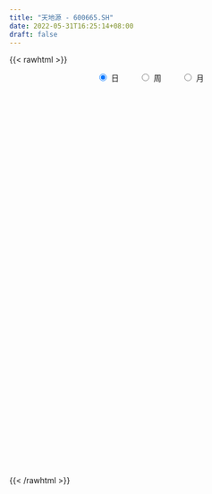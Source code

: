 ```yaml
---
title: "天地源 - 600665.SH"
date: 2022-05-31T16:25:14+08:00
draft: false
---
```

{{< rawhtml >}}
    <div style="text-align: center">
        <label style="padding: 1rem;"><input style="margin-right: .5rem" type="radio" name="period" value="D" checked onclick="period_change(this)">日</label>
        <label style="padding: 1rem;"><input style="margin-right: .5rem" type="radio" name="period" value="W" onclick="period_change(this)">周</label>
        <label style="padding: 1rem;"><input style="margin-right: .5rem" type="radio" name="period" value="M" onclick="period_change(this)">月</label>
    </div>
    <div id="chart" style="height: 700px;"></div> 
    <script type="text/javascript">
        const D_v = [10108.93,15841.58,20208.51,15415.36,17299.71,11875.6,20158.0,15362.2,15541.98,32870.66,36838.32,26355.18,19482.6,14819.12,26298.01,17583.0,11020.4,33913.0,17851.75,10314.0,12915.0,17983.78,15555.56,12433.75,34668.3,52568.1,49382.67,62877.58,261084.62,181582.83,59096.56,25154.2,28324.59,28876.52,34344.58,19814.26,27061.35,45330.35,39747.02,20257.2,14919.89,18347.6,9507.21,7669.6,19989.0,18772.0,14499.0,23081.0,14665.0,20095.36,23795.01,17538.52,27094.63,54725.12,23401.0,14797.01,19196.19,15810.2,30372.03,21109.19,20079.25,21284.0,16267.0,17564.0,9695.0,12541.2,16389.6,13544.4,12059.2,27996.4,19176.0,19459.77,230689.38,235353.93,113425.9,79744.07,55362.3,61047.68,92794.92,63422.18,73444.06,69173.58,68247.28,60484.21,55725.16,47997.66,69042.88,57561.21,49807.62,60853.0,54058.0,54529.6,72493.23,76922.83,56726.2,56195.45,63907.4,59035.49,38087.86,52777.0,63789.37,33563.0,37845.92,41950.0,60737.0,57578.0,41893.24,46543.4,54611.01,150663.17,103615.26,44810.35,59737.02,46828.47,46992.3,41167.0,48124.53,124856.66,81652.81,51096.0,29143.4,31566.21,31840.0,31620.2,25482.12,23857.0,28267.93,43991.2,41082.6,46106.0,48784.09,57136.8,53441.28,44954.2,60006.1,85720.71,48879.0,74750.21,54439.8,39406.01,37668.86,118297.13,101165.01,104545.02,159455.1,433781.32,477966.37,243766.93,218486.35,104373.27,86291.83,82728.8,100362.42,73197.2,101741.02,84674.09,342508.04,255390.97,166974.66,141916.03,130487.4,196224.53,134765.6,70294.0,64243.26,56016.93,72385.0,71087.01,62736.0,78150.0,62740.4,55057.77,54217.73,80955.21,92402.0,64709.8,51012.0,103789.76,84712.97,78507.21,355501.28,241231.17,264526.2,170999.48,404348.23,558099.49,423967.25,193943.4,139887.91,72862.72,128643.29,117280.23,114478.0,98766.16,104829.6,90455.0,113313.6,100757.38,81746.0,110283.0,81954.92,141108.77,167538.69,158975.21,216622.39,259495.72,252609.84,415157.92,855585.88,539831.2,631827.72,829992.5,855255.0600000001,589442.3199999999,1076241.96,637835.91,492493.72,482465.13,430514.98,330099.08,900340.64,1189667.27,922317.28,580663.97,453651.81,263409.11,448535.55,1406832.03,950752.3,945228.39,795654.42,614552.65,479746.2,413927.98,404393.76,411541.0,322102.22,463546.02,411083.58,274771.17,184762.17,300485.84,243140.57,183049.0,244657.0,171991.0,170241.0,151873.0,206519.0,151688.0]
const D_histogram = [0.0,-0.0006126496,-0.000963134,-0.0011287302,0.0000517287,0.0014012198,0.0027827208,0.0028929864,0.0028003601,0.0037915738,0.0047952466,0.0039243818,0.0031278364,0.0024125001,0.0023863326,0.0027880554,0.0022180226,-0.001973982,-0.0045679288,-0.0066201214,-0.0069975496,-0.0068958014,-0.0070895994,-0.0068360544,-0.0032621132,0.0016004216,0.006412186,0.0109188915,0.0149732566,0.0063593204,-0.002469822,-0.0067215093,-0.0084722041,-0.0097567767,-0.010053348,-0.0090859311,-0.0067500079,-0.0042696677,-0.0030699279,-0.0039987106,-0.0036511012,-0.0044279046,-0.0045823013,-0.0049662246,-0.0054625657,-0.0053527222,-0.0074091988,-0.0119751451,-0.0178473301,-0.0209988499,-0.0209556875,-0.0175883074,-0.0148265148,-0.0112789247,-0.0086754287,-0.0074185558,-0.0038638159,-0.0003227098,0.0043013093,0.005522815,0.0070877768,0.0081316413,0.0074992841,0.0077468903,0.0072390506,0.0056296579,0.0059540757,0.0068218146,0.0079690601,0.0098513679,0.0120732717,0.0137258576,0.0270290471,0.0430465693,0.0508931331,0.0530909728,0.0534266122,0.0524556956,0.0525117249,0.0467070356,0.0412558579,0.0394088669,0.0302552623,0.0252291992,0.0178907583,0.0088087037,0.0022806884,-0.0003949634,-0.002429396,-0.0147987423,-0.0189237753,-0.0233656501,-0.0277200096,-0.0189645414,-0.020276785,-0.0182116209,-0.0236689641,-0.0290340032,-0.0320792395,-0.031523187,-0.0254763347,-0.0232668188,-0.0222489144,-0.0207041862,-0.0297120461,-0.0364978407,-0.0395374495,-0.042532273,-0.0369487963,-0.0402369747,-0.0456307714,-0.0442994557,-0.0412744988,-0.0378906773,-0.0311820682,-0.0245846828,-0.0151559394,-0.0005832226,0.0062402141,0.0123018702,0.0156257265,0.0183000801,0.0171945511,0.0194822184,0.0199032884,0.0210015046,0.0217805291,0.0216308339,0.0183048749,0.013120727,0.0102046422,0.0113924497,0.0118733815,0.0131353376,0.0122380261,0.0131973563,0.0126873178,0.0138068343,0.0145812154,0.012512738,0.011933209,0.0161191655,0.0217595092,0.0273279875,0.0331354038,0.054667041,0.0624648117,0.0579124358,0.0431731697,0.0329340405,0.022148139,0.0115344659,0.0009206624,-0.0059480449,-0.0037140062,-0.0016267795,0.0072826632,0.0110500194,0.0158389757,0.0165138693,0.0145371307,0.0154361278,0.0052917384,-0.0035965872,-0.0112234983,-0.0138053236,-0.0188017678,-0.0211778136,-0.0262058563,-0.0364018723,-0.0364560817,-0.0383639672,-0.0335881274,-0.0241586847,-0.0096989919,-0.0011186269,0.0033294419,0.0068612338,0.0045125275,-0.0020472997,0.0069709132,0.011224616,0.0199015666,0.0238307604,0.0360110417,0.036687942,0.0262065826,0.0130502221,0.0052589232,-0.0000495658,0.002220105,0.0033719897,-0.003902921,-0.0077730291,-0.0188611288,-0.0274673145,-0.0225169511,-0.0188504404,-0.0206051008,-0.0371058804,-0.0376489595,-0.0248848993,-0.0088598138,0.008389351,0.0254823943,0.0408852818,0.0402882959,0.0615112008,0.062610646,0.0502585826,0.0638317023,0.064079265,0.0768754286,0.1081779808,0.089203884,0.0752465891,0.0311705289,0.0049176445,-0.0266679532,-0.0388196123,-0.0201960215,0.011681238,0.0150682426,-0.0047192016,-0.0430893079,-0.0412192555,-0.0115788287,-0.0037123007,-0.0296806217,-0.0588344275,-0.064071735,-0.0717670097,-0.1002193961,-0.1074149878,-0.1044942671,-0.1047204327,-0.1047539407,-0.0910244734,-0.0730099577,-0.0658511357,-0.0593398751,-0.0470588104,-0.0406323545,-0.0368433766,-0.0431184663,-0.0380435229,-0.0336920465,-0.0254781092,-0.0152157747,-0.0105545995]
const D_fast = [0.0,-0.000765812,-0.0013570799,-0.0018048587,-0.0006114676,0.0010883284,0.0031655096,0.0039990218,0.0046064856,0.0065455927,0.0087480772,0.0088583078,0.0088437215,0.0087315102,0.0093019258,0.0104006626,0.0103851353,0.0056996353,0.0019637063,-0.0017435167,-0.0038703323,-0.0054925345,-0.0074587323,-0.008914201,-0.0061557881,-0.0008931479,0.0055216631,0.0127580914,0.0205557707,0.0135316646,0.0040850667,-0.001846998,-0.0057157438,-0.0094395105,-0.0122494188,-0.0135534847,-0.0129050635,-0.0114921402,-0.0110598824,-0.0129883428,-0.0135535087,-0.0154372882,-0.0167372602,-0.0183627396,-0.0202247222,-0.0214530593,-0.0253618356,-0.0329215681,-0.0432555857,-0.0516568179,-0.0568525774,-0.0578822741,-0.0588271103,-0.0580992514,-0.0576646126,-0.0582623786,-0.0556735927,-0.052213164,-0.0465138176,-0.0439116082,-0.0405747021,-0.0374979273,-0.0362554635,-0.0340711347,-0.0327692117,-0.0329711899,-0.0311582533,-0.0285850607,-0.0254455502,-0.0211004004,-0.0158601787,-0.0107761283,0.0092843228,0.0360634875,0.0566333345,0.0721039175,0.0857962099,0.0979392172,0.1111231777,0.1169952473,0.1218580341,0.1298632598,0.1282734707,0.1295547075,0.1266889562,0.1198090775,0.1138512343,0.1110768417,0.1084350601,0.0923660282,0.0835100514,0.0732267641,0.0619424021,0.065956735,0.0595752951,0.0570875539,0.0457129698,0.0330894299,0.0220243837,0.0146996395,0.014377408,0.0107702192,0.006225895,0.0025945767,-0.0138412947,-0.0297515495,-0.0426755207,-0.0563034124,-0.0599571348,-0.0733045568,-0.0901060464,-0.0998495946,-0.1071432624,-0.1132321102,-0.1143190183,-0.1138678035,-0.1082280449,-0.0938011339,-0.0854176436,-0.0762805199,-0.069050232,-0.0618008584,-0.0586077497,-0.0514495277,-0.0460526356,-0.0397040433,-0.0334798865,-0.0282218732,-0.0269716135,-0.0288755797,-0.0292405038,-0.025204584,-0.0217553068,-0.0172095163,-0.0150473213,-0.010788652,-0.008126861,-0.003555636,0.000864049,0.001923756,0.0043275293,0.0125432772,0.0236234982,0.0360239734,0.0501152406,0.085313638,0.1087276117,0.1186533447,0.114707371,0.112701752,0.1074528853,0.0997228286,0.0893391907,0.0809834722,0.0822890093,0.0839695411,0.0946996497,0.1012295107,0.1099782109,0.1147815719,0.116439116,0.1211971449,0.1123756902,0.1025882178,0.0921554321,0.0861222759,0.0764253898,0.0687548905,0.0571753838,0.0378788998,0.0287106698,0.0172117926,0.0135906006,0.016980372,0.0290153169,0.0373160252,0.0425964544,0.0478435547,0.0466229803,0.0395513282,0.0503122694,0.0573721262,0.0710244685,0.0809113523,0.1020943941,0.1119432799,0.1080135661,0.0981197611,0.091643193,0.0863223126,0.0891470096,0.0911418918,0.0828912508,0.0770778854,0.0612745035,0.0458014892,0.0451226149,0.0440765154,0.0371705798,0.0113933302,0.0014380112,0.0079808466,0.0217909786,0.0411374812,0.064601123,0.0902253311,0.099700419,0.1363011242,0.1530532308,0.1532658132,0.1827968584,0.1990642374,0.2310792581,0.2894263055,0.2927531797,0.2976075321,0.261324104,0.2363006308,0.1980480448,0.1761914826,0.189766068,0.224563637,0.2317177023,0.2107504577,0.1616080244,0.153173263,0.1799189825,0.1868574354,0.153468959,0.1096065463,0.0883513051,0.0627142779,0.0092070425,-0.0248422962,-0.0480451422,-0.0744514159,-0.1006734092,-0.1097000602,-0.1099380339,-0.1192419958,-0.127565704,-0.1270493419,-0.1307809746,-0.1362028409,-0.1532575471,-0.1576934845,-0.1617650197,-0.1599206097,-0.1534622188,-0.1514396936]
const D_slow = [0.0,-0.0001531624,-0.0003939459,-0.0006761285,-0.0006631963,-0.0003128913,0.0003827888,0.0011060354,0.0018061255,0.0027540189,0.0039528306,0.004933926,0.0057158851,0.0063190101,0.0069155933,0.0076126071,0.0081671128,0.0076736173,0.0065316351,0.0048766047,0.0031272173,0.001403267,-0.0003691329,-0.0020781465,-0.0028936748,-0.0024935694,-0.0008905229,0.0018391999,0.0055825141,0.0071723442,0.0065548887,0.0048745114,0.0027564603,0.0003172661,-0.0021960709,-0.0044675536,-0.0061550556,-0.0072224725,-0.0079899545,-0.0089896322,-0.0099024075,-0.0110093836,-0.0121549589,-0.0133965151,-0.0147621565,-0.0161003371,-0.0179526368,-0.020946423,-0.0254082556,-0.030657968,-0.0358968899,-0.0402939668,-0.0440005955,-0.0468203266,-0.0489891838,-0.0508438228,-0.0518097768,-0.0518904542,-0.0508151269,-0.0494344232,-0.0476624789,-0.0456295686,-0.0437547476,-0.041818025,-0.0400082623,-0.0386008479,-0.037112329,-0.0354068753,-0.0334146103,-0.0309517683,-0.0279334504,-0.024501986,-0.0177447242,-0.0069830819,0.0057402014,0.0190129446,0.0323695977,0.0454835216,0.0586114528,0.0702882117,0.0806021762,0.0904543929,0.0980182085,0.1043255083,0.1087981979,0.1110003738,0.1115705459,0.111471805,0.1108644561,0.1071647705,0.1024338267,0.0965924141,0.0896624117,0.0849212764,0.0798520801,0.0752991749,0.0693819339,0.0621234331,0.0541036232,0.0462228264,0.0398537428,0.0340370381,0.0284748095,0.0232987629,0.0158707514,0.0067462912,-0.0031380712,-0.0137711394,-0.0230083385,-0.0330675822,-0.044475275,-0.0555501389,-0.0658687636,-0.0753414329,-0.08313695,-0.0892831207,-0.0930721056,-0.0932179112,-0.0916578577,-0.0885823901,-0.0846759585,-0.0801009385,-0.0758023007,-0.0709317461,-0.065955924,-0.0607055479,-0.0552604156,-0.0498527071,-0.0452764884,-0.0419963067,-0.0394451461,-0.0365970337,-0.0336286883,-0.0303448539,-0.0272853474,-0.0239860083,-0.0208141788,-0.0173624703,-0.0137171664,-0.0105889819,-0.0076056797,-0.0035758883,0.001863989,0.0086959859,0.0169798368,0.0306465971,0.0462628,0.0607409089,0.0715342013,0.0797677115,0.0853047462,0.0881883627,0.0884185283,0.0869315171,0.0860030155,0.0855963207,0.0874169865,0.0901794913,0.0941392352,0.0982677026,0.1019019852,0.1057610172,0.1070839518,0.106184805,0.1033789304,0.0999275995,0.0952271576,0.0899327042,0.0833812401,0.074280772,0.0651667516,0.0555757598,0.0471787279,0.0411390568,0.0387143088,0.0384346521,0.0392670125,0.040982321,0.0421104528,0.0415986279,0.0433413562,0.0461475102,0.0511229019,0.057080592,0.0660833524,0.0752553379,0.0818069835,0.085069539,0.0863842698,0.0863718784,0.0869269046,0.0877699021,0.0867941718,0.0848509145,0.0801356323,0.0732688037,0.0676395659,0.0629269558,0.0577756806,0.0484992105,0.0390869707,0.0328657459,0.0306507924,0.0327481302,0.0391187287,0.0493400492,0.0594121232,0.0747899234,0.0904425849,0.1030072305,0.1189651561,0.1349849724,0.1542038295,0.1812483247,0.2035492957,0.222360943,0.2301535752,0.2313829863,0.224715998,0.2150110949,0.2099620896,0.212882399,0.2166494597,0.2154696593,0.2046973323,0.1943925185,0.1914978113,0.1905697361,0.1831495807,0.1684409738,0.1524230401,0.1344812876,0.1094264386,0.0825726917,0.0564491249,0.0302690167,0.0040805315,-0.0186755868,-0.0369280762,-0.0533908601,-0.0682258289,-0.0799905315,-0.0901486201,-0.0993594643,-0.1101390809,-0.1196499616,-0.1280729732,-0.1344425005,-0.1382464442,-0.140885094]
const D_data = [['2021-05-20', 2.9101, 2.9197, 2.9101, 2.9387],['2021-05-21', 2.9292, 2.9101, 2.8816, 2.9387],['2021-05-24', 2.9101, 2.9101, 2.9006, 2.9387],['2021-05-25', 2.9006, 2.9101, 2.8911, 2.9197],['2021-05-26', 2.9101, 2.9292, 2.9101, 2.9482],['2021-05-27', 2.9292, 2.9387, 2.9197, 2.9387],['2021-05-28', 2.9292, 2.9482, 2.9197, 2.9577],['2021-05-31', 2.9482, 2.9387, 2.9197, 2.9482],['2021-06-01', 2.9387, 2.9387, 2.9197, 2.9387],['2021-06-02', 2.9292, 2.9577, 2.9197, 2.9862],['2021-06-03', 2.9577, 2.9672, 2.9387, 2.9862],['2021-06-04', 2.9577, 2.9482, 2.9387, 2.9672],['2021-06-07', 2.9482, 2.9482, 2.9387, 2.9672],['2021-06-08', 2.9482, 2.9482, 2.9292, 2.9482],['2021-06-09', 2.9482, 2.9577, 2.9387, 2.9672],['2021-06-10', 2.9577, 2.9672, 2.9387, 2.9672],['2021-06-11', 2.9577, 2.9577, 2.9387, 2.9577],['2021-06-15', 2.9482, 2.9006, 2.8816, 2.9482],['2021-06-16', 2.8911, 2.9006, 2.8721, 2.9006],['2021-06-17', 2.8911, 2.8911, 2.8816, 2.9101],['2021-06-18', 2.8816, 2.9006, 2.8721, 2.9006],['2021-06-21', 2.8911, 2.9006, 2.8721, 2.9006],['2021-06-22', 2.8816, 2.8911, 2.8816, 2.9197],['2021-06-23', 2.8911, 2.8911, 2.8816, 2.9006],['2021-06-24', 2.9006, 2.9387, 2.8816, 2.9577],['2021-06-25', 2.9292, 2.9767, 2.9292, 2.9767],['2021-06-28', 2.9767, 3.0053, 2.9387, 3.0053],['2021-06-29', 2.9957, 3.0338, 2.9862, 3.0718],['2021-06-30', 3.0338, 3.0623, 3.0148, 3.3096],['2021-07-01', 2.9577, 2.9006, 2.8436, 3.0338],['2021-07-02', 2.8721, 2.8531, 2.8531, 2.8816],['2021-07-05', 2.8531, 2.8721, 2.8341, 2.8721],['2021-07-06', 2.8721, 2.8816, 2.8531, 2.8816],['2021-07-07', 2.8816, 2.8721, 2.8721, 2.8911],['2021-07-08', 2.8721, 2.8721, 2.8531, 2.8816],['2021-07-09', 2.8626, 2.8816, 2.8531, 2.8911],['2021-07-12', 2.8816, 2.9006, 2.8721, 2.9101],['2021-07-13', 2.8911, 2.9101, 2.8816, 2.9197],['2021-07-14', 2.92, 2.9, 2.88, 2.92],['2021-07-15', 2.89, 2.87, 2.85, 2.89],['2021-07-16', 2.87, 2.88, 2.87, 2.9],['2021-07-19', 2.88, 2.86, 2.83, 2.88],['2021-07-20', 2.85, 2.86, 2.84, 2.86],['2021-07-21', 2.86, 2.85, 2.84, 2.87],['2021-07-22', 2.85, 2.84, 2.83, 2.86],['2021-07-23', 2.84, 2.84, 2.81, 2.85],['2021-07-26', 2.83, 2.8, 2.78, 2.84],['2021-07-27', 2.79, 2.74, 2.74, 2.81],['2021-07-28', 2.73, 2.68, 2.67, 2.75],['2021-07-29', 2.68, 2.67, 2.65, 2.7],['2021-07-30', 2.66, 2.68, 2.62, 2.68],['2021-08-02', 2.68, 2.71, 2.63, 2.71],['2021-08-03', 2.69, 2.7, 2.66, 2.71],['2021-08-04', 2.68, 2.71, 2.65, 2.71],['2021-08-05', 2.7, 2.7, 2.68, 2.74],['2021-08-06', 2.69, 2.68, 2.66, 2.7],['2021-08-09', 2.67, 2.71, 2.67, 2.72],['2021-08-10', 2.72, 2.72, 2.69, 2.73],['2021-08-11', 2.72, 2.75, 2.71, 2.77],['2021-08-12', 2.74, 2.72, 2.7, 2.76],['2021-08-13', 2.72, 2.73, 2.71, 2.75],['2021-08-16', 2.72, 2.73, 2.71, 2.76],['2021-08-17', 2.75, 2.71, 2.7, 2.75],['2021-08-18', 2.7, 2.72, 2.69, 2.74],['2021-08-19', 2.72, 2.71, 2.7, 2.72],['2021-08-20', 2.7, 2.69, 2.67, 2.71],['2021-08-23', 2.69, 2.71, 2.69, 2.72],['2021-08-24', 2.71, 2.72, 2.71, 2.73],['2021-08-25', 2.72, 2.73, 2.7, 2.74],['2021-08-26', 2.73, 2.75, 2.72, 2.78],['2021-08-27', 2.75, 2.77, 2.73, 2.77],['2021-08-30', 2.78, 2.78, 2.75, 2.78],['2021-08-31', 2.84, 2.98, 2.84, 3.02],['2021-09-01', 2.94, 3.12, 2.93, 3.13],['2021-09-02', 3.09, 3.12, 3.03, 3.13],['2021-09-03', 3.1, 3.12, 3.08, 3.15],['2021-09-06', 3.1, 3.15, 3.1, 3.15],['2021-09-07', 3.14, 3.18, 3.13, 3.19],['2021-09-08', 3.2, 3.24, 3.17, 3.25],['2021-09-09', 3.26, 3.2, 3.16, 3.26],['2021-09-10', 3.2, 3.22, 3.2, 3.26],['2021-09-13', 3.26, 3.29, 3.18, 3.3],['2021-09-14', 3.29, 3.21, 3.2, 3.29],['2021-09-15', 3.19, 3.26, 3.19, 3.29],['2021-09-16', 3.28, 3.23, 3.21, 3.29],['2021-09-17', 3.22, 3.19, 3.15, 3.24],['2021-09-22', 3.12, 3.2, 3.11, 3.24],['2021-09-23', 3.21, 3.24, 3.2, 3.29],['2021-09-24', 3.23, 3.25, 3.2, 3.27],['2021-09-27', 3.25, 3.09, 3.08, 3.25],['2021-09-28', 3.13, 3.15, 3.08, 3.18],['2021-09-29', 3.14, 3.12, 3.1, 3.2],['2021-09-30', 3.12, 3.09, 3.06, 3.17],['2021-10-08', 3.13, 3.26, 3.1, 3.27],['2021-10-11', 3.25, 3.15, 3.12, 3.25],['2021-10-12', 3.18, 3.19, 3.12, 3.2],['2021-10-13', 3.19, 3.08, 3.06, 3.38],['2021-10-14', 3.07, 3.04, 3.01, 3.12],['2021-10-15', 3.03, 3.03, 3.01, 3.06],['2021-10-18', 3.05, 3.05, 2.98, 3.06],['2021-10-19', 3.07, 3.12, 3.02, 3.14],['2021-10-20', 3.12, 3.08, 3.06, 3.13],['2021-10-21', 3.12, 3.06, 3.03, 3.12],['2021-10-22', 3.05, 3.06, 3.01, 3.11],['2021-10-25', 3.01, 2.89, 2.89, 3.02],['2021-10-26', 2.93, 2.85, 2.84, 2.93],['2021-10-27', 2.87, 2.84, 2.82, 2.89],['2021-10-28', 2.81, 2.79, 2.76, 2.84],['2021-10-29', 2.77, 2.87, 2.77, 2.9],['2021-11-01', 2.83, 2.73, 2.68, 2.84],['2021-11-02', 2.71, 2.64, 2.62, 2.74],['2021-11-03', 2.63, 2.67, 2.63, 2.68],['2021-11-04', 2.66, 2.66, 2.63, 2.69],['2021-11-05', 2.66, 2.64, 2.63, 2.68],['2021-11-08', 2.65, 2.67, 2.64, 2.68],['2021-11-09', 2.67, 2.67, 2.65, 2.68],['2021-11-10', 2.67, 2.72, 2.65, 2.72],['2021-11-11', 2.68, 2.83, 2.68, 2.88],['2021-11-12', 2.82, 2.78, 2.73, 2.83],['2021-11-15', 2.76, 2.8, 2.76, 2.81],['2021-11-16', 2.8, 2.79, 2.78, 2.83],['2021-11-17', 2.78, 2.8, 2.78, 2.81],['2021-11-18', 2.8, 2.76, 2.76, 2.82],['2021-11-19', 2.77, 2.81, 2.75, 2.83],['2021-11-22', 2.82, 2.8, 2.77, 2.82],['2021-11-23', 2.8, 2.82, 2.79, 2.82],['2021-11-24', 2.82, 2.83, 2.8, 2.83],['2021-11-25', 2.83, 2.83, 2.81, 2.86],['2021-11-26', 2.83, 2.79, 2.77, 2.83],['2021-11-29', 2.77, 2.75, 2.73, 2.77],['2021-11-30', 2.75, 2.76, 2.72, 2.77],['2021-12-01', 2.75, 2.81, 2.74, 2.81],['2021-12-02', 2.81, 2.81, 2.79, 2.84],['2021-12-03', 2.81, 2.83, 2.79, 2.85],['2021-12-06', 2.82, 2.81, 2.79, 2.85],['2021-12-07', 2.84, 2.84, 2.8, 2.87],['2021-12-08', 2.83, 2.83, 2.81, 2.85],['2021-12-09', 2.83, 2.86, 2.82, 2.87],['2021-12-10', 2.87, 2.87, 2.84, 2.89],['2021-12-13', 2.87, 2.84, 2.83, 2.88],['2021-12-14', 2.84, 2.86, 2.82, 2.86],['2021-12-15', 2.86, 2.94, 2.85, 2.99],['2021-12-16', 2.94, 3.0, 2.91, 3.01],['2021-12-17', 3.01, 3.05, 2.98, 3.1],['2021-12-20', 3.02, 3.11, 3.0, 3.15],['2021-12-21', 3.11, 3.42, 3.11, 3.42],['2021-12-22', 3.44, 3.38, 3.29, 3.65],['2021-12-23', 3.29, 3.29, 3.25, 3.45],['2021-12-24', 3.29, 3.16, 3.11, 3.3],['2021-12-27', 3.17, 3.19, 3.16, 3.3],['2021-12-28', 3.15, 3.16, 3.13, 3.28],['2021-12-29', 3.14, 3.13, 3.06, 3.16],['2021-12-30', 3.12, 3.09, 3.04, 3.13],['2021-12-31', 3.12, 3.1, 3.06, 3.14],['2022-01-04', 3.11, 3.21, 3.08, 3.21],['2022-01-05', 3.2, 3.23, 3.14, 3.24],['2022-01-06', 3.23, 3.36, 3.16, 3.55],['2022-01-07', 3.36, 3.35, 3.33, 3.51],['2022-01-10', 3.29, 3.41, 3.29, 3.42],['2022-01-11', 3.38, 3.4, 3.36, 3.49],['2022-01-12', 3.38, 3.39, 3.32, 3.42],['2022-01-13', 3.39, 3.45, 3.38, 3.57],['2022-01-14', 3.47, 3.31, 3.28, 3.49],['2022-01-17', 3.29, 3.29, 3.28, 3.36],['2022-01-18', 3.3, 3.27, 3.25, 3.35],['2022-01-19', 3.26, 3.31, 3.26, 3.36],['2022-01-20', 3.32, 3.26, 3.25, 3.39],['2022-01-21', 3.23, 3.27, 3.2, 3.29],['2022-01-24', 3.25, 3.21, 3.17, 3.27],['2022-01-25', 3.18, 3.09, 3.08, 3.21],['2022-01-26', 3.09, 3.17, 3.09, 3.23],['2022-01-27', 3.17, 3.12, 3.09, 3.2],['2022-01-28', 3.12, 3.19, 3.11, 3.23],['2022-02-07', 3.23, 3.27, 3.12, 3.3],['2022-02-08', 3.24, 3.39, 3.24, 3.39],['2022-02-09', 3.4, 3.38, 3.35, 3.42],['2022-02-10', 3.37, 3.37, 3.32, 3.4],['2022-02-11', 3.43, 3.39, 3.36, 3.49],['2022-02-14', 3.34, 3.33, 3.3, 3.41],['2022-02-15', 3.34, 3.26, 3.24, 3.34],['2022-02-16', 3.26, 3.47, 3.25, 3.59],['2022-02-17', 3.43, 3.46, 3.34, 3.48],['2022-02-18', 3.4, 3.57, 3.38, 3.61],['2022-02-21', 3.58, 3.57, 3.47, 3.59],['2022-02-22', 3.53, 3.75, 3.53, 3.93],['2022-02-23', 3.76, 3.68, 3.61, 4.03],['2022-02-24', 3.45, 3.55, 3.4, 3.69],['2022-02-25', 3.54, 3.48, 3.44, 3.59],['2022-02-28', 3.45, 3.51, 3.38, 3.55],['2022-03-01', 3.5, 3.52, 3.46, 3.53],['2022-03-02', 3.49, 3.62, 3.48, 3.62],['2022-03-03', 3.68, 3.63, 3.57, 3.68],['2022-03-04', 3.63, 3.52, 3.49, 3.63],['2022-03-07', 3.52, 3.54, 3.48, 3.61],['2022-03-08', 3.56, 3.41, 3.38, 3.56],['2022-03-09', 3.41, 3.38, 3.22, 3.46],['2022-03-10', 3.42, 3.53, 3.37, 3.59],['2022-03-11', 3.5, 3.53, 3.4, 3.57],['2022-03-14', 3.48, 3.46, 3.45, 3.57],['2022-03-15', 3.46, 3.21, 3.2, 3.48],['2022-03-16', 3.24, 3.34, 3.19, 3.36],['2022-03-17', 3.41, 3.52, 3.4, 3.59],['2022-03-18', 3.48, 3.63, 3.47, 3.66],['2022-03-21', 3.65, 3.74, 3.62, 3.76],['2022-03-22', 3.74, 3.85, 3.69, 3.92],['2022-03-23', 3.9, 3.95, 3.81, 3.97],['2022-03-24', 3.88, 3.83, 3.81, 4.08],['2022-03-25', 3.84, 4.21, 3.72, 4.21],['2022-03-28', 4.53, 4.08, 3.91, 4.53],['2022-03-29', 4.02, 3.94, 3.92, 4.23],['2022-03-30', 3.94, 4.33, 3.94, 4.33],['2022-03-31', 4.25, 4.27, 4.15, 4.55],['2022-04-01', 4.19, 4.54, 4.12, 4.69],['2022-04-06', 4.9, 4.99, 4.77, 4.99],['2022-04-07', 4.98, 4.5, 4.49, 5.25],['2022-04-08', 4.3, 4.57, 4.3, 4.67],['2022-04-11', 4.4, 4.11, 4.11, 4.4],['2022-04-12', 4.11, 4.19, 4.04, 4.35],['2022-04-13', 4.12, 3.99, 3.95, 4.2],['2022-04-14', 4.04, 4.12, 4.02, 4.2],['2022-04-15', 4.17, 4.53, 4.17, 4.53],['2022-04-18', 4.36, 4.86, 4.26, 4.98],['2022-04-19', 4.54, 4.64, 4.37, 4.76],['2022-04-20', 4.52, 4.34, 4.26, 4.7],['2022-04-21', 4.37, 3.96, 3.93, 4.42],['2022-04-22', 3.95, 4.36, 3.94, 4.36],['2022-04-25', 4.49, 4.8, 4.43, 4.8],['2022-04-26', 5.19, 4.65, 4.6, 5.28],['2022-04-27', 4.19, 4.19, 4.19, 4.47],['2022-04-28', 3.88, 3.99, 3.77, 4.07],['2022-04-29', 3.98, 4.17, 3.97, 4.26],['2022-05-05', 4.1, 4.07, 3.92, 4.25],['2022-05-06', 3.9, 3.66, 3.66, 3.92],['2022-05-09', 3.63, 3.76, 3.53, 3.82],['2022-05-10', 3.67, 3.8, 3.64, 3.84],['2022-05-11', 3.85, 3.69, 3.66, 3.89],['2022-05-12', 3.65, 3.61, 3.51, 3.72],['2022-05-13', 3.6, 3.74, 3.52, 3.74],['2022-05-16', 3.9, 3.81, 3.71, 3.9],['2022-05-17', 3.75, 3.68, 3.63, 3.82],['2022-05-18', 3.67, 3.65, 3.62, 3.71],['2022-05-19', 3.59, 3.72, 3.56, 3.74],['2022-05-20', 3.7, 3.65, 3.61, 3.75],['2022-05-23', 3.58, 3.6, 3.58, 3.67],['2022-05-24', 3.6, 3.42, 3.4, 3.61],['2022-05-25', 3.38, 3.51, 3.38, 3.52],['2022-05-26', 3.5, 3.48, 3.47, 3.58],['2022-05-27', 3.5, 3.52, 3.45, 3.53],['2022-05-30', 3.56, 3.56, 3.48, 3.58],['2022-05-31', 3.55, 3.5, 3.47, 3.57]]
const W_v = [261988.18,187110.51,254194.84,168795.39,146682.9,238562.75,391516.88,241770.23,290400.03,548773.9300000001,343588.74,236157.03,184490.31,164203.21,278441.69,187210.41,166620.42,198323.01,172812.93,163268.99,110924.68,178981.69,126468.65,300171.13,615709.77,434293.8699999999,258985.58,327963.48,324855.04,92703.75,73502.43,162885.36,178932.7,189642.64,178306.36,166374.06,174160.18,207506.79,176624.0,134782.43,242928.55,144917.11,95254.32,113603.28,123098.99,110344.88,123753.8,233941.25,101310.46,94024.3,97941.76,65311.24,193227.79,133757.75,119990.93,157337.49,120787.79,195663.41,164936.97,75257.16,117461.96,76890.0,122865.06,78593.43,120855.18,183878.87,240632.75,768016.24,337939.3,145281.97,156099.67,108622.29,109206.67,78214.51,70568.09,108062.43,93179.89,100000.82,124930.45,236352.92,228827.63,462831.6900000001,469658.95,395131.78,646463.6,466950.1,411429.78,399037.89,293996.49,317487.67,117341.66,311731.19,155338.66,120154.25,150048.46,107645.46,126914.87,220373.5,135063.07,155894.44,106797.35,129787.12,141967.42,89290.14,81363.01,101695.75,119429.43,115181.49,133740.73,95940.89,117884.81,75467.12,12489.2,75311.75,65002.85,78979.89,95486.35,64558.46,59475.44,58582.77,38847.02,67473.66,71630.82,154326.52,71946.81,203731.65,144776.72,94125.75,96109.97,109399.91,105096.74,130437.0,155106.38,304345.87,218400.83,223275.19,358597.72,135920.19,116491.91,269155.44,136102.76,94233.48,47242.28,67261.08,72133.39,100639.91,109532.4,77062.18,108132.43,70963.76,178875.68,339403.45,330202.36,244205.66,137795.42,208660.38,201526.59,164274.42,171703.62,206424.68,201535.55,150120.3,119064.08,69510.26,21128.62,71377.03,53439.97,65479.89,67537.76,62624.47,106341.53,124808.64,141717.08,84361.83,109081.01,103340.83,150212.23,334037.05,164067.2,146817.89,105117.37,90213.59,47562.11,42953.83,192946.81,148943.71,145799.46,122611.71,150131.5,102032.04,82392.93,174587.92,151438.47,444660.75,59674.4,130802.13,82043.79,84957.18,126968.34,89203.13,74993.75,133209.49,614024.26,136514.15,147315.81,74285.41,96135.37,137556.28,106566.86,77351.2,89165.6,678673.05,346071.14,301627.89,176411.71,241933.83,76922.83,273952.4,229925.29,261362.65,405654.27,342793.3,175265.81,162680.85,250422.37,323795.82,401082.03,1533456.0700000001,446953.52,784314.1199999999,770368.22,334026.2,312901.9,392868.77,1024478.8300000001,1751357.8499999999,573152.1499999999,508121.74,582631.3799999999,1302861.0799999998,3712492.3599999999,2303520.1899999999,2635913.5500000003,3409709.4399999995,4547002.6900000004,1094298.8500000001,2015510.98,1414243.3300000001,921811.0,358207.0]
const W_histogram = [0.0,-0.0010976638,-0.0006279513,-0.0118157816,-0.0105005656,0.0008016325,0.0111895692,0.0160437533,0.0231756081,0.0203317391,0.003660755,0.0005868425,-0.011367508,-0.0199965088,-0.0381176243,-0.0436015393,-0.0561323792,-0.0679046153,-0.0647214508,-0.0620564769,-0.0569703983,-0.0494059281,-0.0411208177,-0.0184613728,0.0071287528,0.0183795862,0.0271459658,0.0058560548,-0.0106805069,-0.0118210744,-0.0098109808,-0.0097509485,-0.0048569485,-0.0026669117,-0.0137994821,-0.0085315244,-0.0135347606,-0.0148100632,-0.0240759668,-0.0229911549,-0.0143255174,-0.0046229729,0.0019384066,0.0050849245,0.0026215467,0.0011558094,0.0025849036,-0.0050248066,-0.0093443129,-0.0209201177,-0.0211881584,-0.0188118953,-0.0075400395,-0.0059060745,0.0020018618,0.0083559695,0.0145072206,0.0286252602,0.0317300273,0.0321959576,0.0371068054,0.0343273876,0.0127235282,-0.0077565848,-0.0072957759,0.0023389377,0.016651683,0.0409833775,0.0443350118,0.0421414858,0.0381824681,0.0332310053,0.0272861071,0.015332894,0.0165300043,0.0224994803,0.0254608721,0.0263235836,0.0212601343,0.0273390325,0.0338240661,0.0452201136,0.04998277,0.0665487166,0.0855487129,0.0818068632,0.089156177,0.0876673816,0.0748821643,0.0408827289,0.0234257306,0.0042503402,-0.0144449913,-0.0318264681,-0.0389512828,-0.0510169429,-0.0519140681,-0.0406167887,-0.0363562258,-0.0296458253,-0.0281041726,-0.0222246496,-0.0249816852,-0.0358733308,-0.0535402163,-0.0533903781,-0.0472117235,-0.0526528361,-0.0480345471,-0.0389988237,-0.0369220253,-0.0409866485,-0.0404126802,-0.0316171185,-0.0285682066,-0.0227958429,-0.0214000472,-0.0198553273,-0.0200079727,-0.0182480408,-0.0147592692,-0.0068261707,0.0029051154,0.0144145825,0.0188144596,0.0295761627,0.0320151463,0.0342889797,0.0310097568,0.0074140027,-0.0043320826,-0.0027732083,-0.0093005267,0.0022437808,-0.0011946256,-0.0004073188,0.0070789518,0.0107611241,0.0147578762,0.0198828933,0.0195554081,0.0181251048,0.0166179854,0.0139359858,0.0077035771,0.0106528875,0.0145067808,0.0157760905,0.0159036779,0.0146855973,0.0196680216,0.034650845,0.0376725379,0.0320084589,0.0278059824,0.0295266778,0.0323709507,0.0308464363,0.0302308697,0.0222668993,0.0197641105,0.0159202958,0.0041195703,-0.0059901088,-0.0102523794,-0.0142404119,-0.0166025056,-0.0238528869,-0.0276636499,-0.0266306379,-0.0213361798,-0.0227064252,-0.0202425315,-0.0251651647,-0.0337958531,-0.0424024127,-0.0510523029,-0.0609783552,-0.0613382924,-0.0610001135,-0.0607157147,-0.0627666208,-0.0581428177,-0.0439761307,-0.0287271976,-0.0098898443,-0.0013001348,0.004669483,0.0098858338,0.0155529873,0.0187387122,0.0237970223,0.0224280339,0.0188763711,0.014706079,0.0182210008,0.0184328334,0.0207778752,0.0218582301,0.0226457183,0.0189064913,0.0209834445,0.0138047765,0.0108763848,0.0088197939,0.0049467404,-0.007531199,-0.0145204088,-0.014479025,-0.01574376,-0.0100668425,0.0169170885,0.0398483271,0.0506502045,0.0589115286,0.0509732537,0.0542411721,0.0387109135,0.0287168062,0.0086112215,-0.0193504068,-0.027113617,-0.0287680354,-0.0296321692,-0.0260590709,-0.0198327155,-0.0032900699,0.0143916959,0.0209787283,0.0400021548,0.047224937,0.0465650388,0.0383401845,0.0435864834,0.0556255249,0.0539334684,0.051897097,0.0477188519,0.048051981,0.0817182475,0.1183715689,0.135560599,0.1348725045,0.1144117477,0.0810933351,0.0208561186,-0.0154906619,-0.0457717181,-0.0731118964,-0.0899889922]
const W_fast = [0.0,-0.0013720798,-0.001059355,-0.0152011308,-0.0165110561,-0.00500845,0.008176879,0.0170420014,0.0299677583,0.0322068241,0.0164510287,0.0135238268,-0.0012724006,-0.0149005286,-0.0425510503,-0.0589353501,-0.0854992848,-0.1142476748,-0.1272448729,-0.1400940182,-0.1492505392,-0.154037551,-0.1560326451,-0.1379885434,-0.1106162296,-0.0947704996,-0.0792176286,-0.0990435259,-0.1182502143,-0.1223460504,-0.1227887021,-0.1251664069,-0.1214866439,-0.1199633351,-0.134545776,-0.1314106994,-0.1397976258,-0.1447754441,-0.1600603395,-0.1647233163,-0.1596390581,-0.1510922568,-0.1440462757,-0.1396285266,-0.1414365178,-0.1426133028,-0.1405379826,-0.1494038944,-0.1560594789,-0.1728653132,-0.1784303935,-0.1807571043,-0.1713702583,-0.1712128119,-0.1628044102,-0.1543613101,-0.1445832539,-0.1233088992,-0.1122716253,-0.1037567056,-0.0895691565,-0.0837667273,-0.1021897047,-0.1246089639,-0.125972099,-0.115752651,-0.0972769849,-0.0626994461,-0.0482640588,-0.0399222133,-0.034335614,-0.0309793255,-0.0301026969,-0.0382226865,-0.0328930751,-0.0212987291,-0.0119721193,-0.0045285119,-0.0042769276,0.0086367287,0.0235777788,0.0462788548,0.0635372037,0.0967403294,0.137127504,0.15383737,0.1834757281,0.2039037781,0.2098391019,0.1860603487,0.1744597831,0.1563469778,0.1340403984,0.1087023045,0.0918396691,0.0670197734,0.0531441311,0.0542872134,0.0494587198,0.0487576639,0.0432732736,0.0435966341,0.0345941772,0.0147341989,-0.0163177407,-0.0295154969,-0.0351397732,-0.0537440948,-0.0611344426,-0.0618484251,-0.0690021331,-0.0833134184,-0.0928426201,-0.091951338,-0.0960444778,-0.0959710748,-0.099925291,-0.1033444029,-0.1084990415,-0.1113011197,-0.1115021654,-0.1052756096,-0.0948180446,-0.079704932,-0.0706014399,-0.0524456962,-0.042002926,-0.0311568477,-0.0266836313,-0.0484258848,-0.0612549907,-0.0603894186,-0.0692418686,-0.0571366159,-0.0608736787,-0.0601882016,-0.0509321931,-0.0445597398,-0.0368735186,-0.0267777782,-0.0222164114,-0.0191154385,-0.0164680615,-0.0156660646,-0.0199725791,-0.0143600468,-0.0068794584,-0.001666126,0.0024373809,0.0048906996,0.0147901294,0.038435664,0.0508754913,0.053213527,0.0559625462,0.065064911,0.0760019216,0.0821890162,0.0891311671,0.0867339216,0.0891721603,0.0893084196,0.0785375866,0.0669303803,0.0601050149,0.0525568794,0.0460441593,0.0328305562,0.0221038808,0.0164792334,0.0164396465,0.0093927947,0.0067960557,-0.0044178687,-0.0214975204,-0.0407046832,-0.0621176491,-0.0872882902,-0.1029828005,-0.11789465,-0.1327891798,-0.1505317411,-0.1604436425,-0.1572709881,-0.1492038544,-0.1328389622,-0.1245742864,-0.1174372978,-0.1097494885,-0.1001940882,-0.0923236853,-0.0813161196,-0.0770780996,-0.0759106696,-0.0764044419,-0.0683342699,-0.0635142289,-0.0559747184,-0.049429806,-0.0429808882,-0.0419934924,-0.0346706781,-0.038398152,-0.0386074475,-0.0384590899,-0.0410954582,-0.0554561974,-0.0660755094,-0.0696538819,-0.0748545569,-0.07169435,-0.0404811469,-0.0075878265,0.015876602,0.0388658083,0.0436708468,0.0604990582,0.054646528,0.0518316223,0.0338788429,0.0010796129,-0.0134620015,-0.0223084288,-0.0305806049,-0.0335222743,-0.0322540977,-0.0165339697,0.0047457201,0.0165774346,0.0456013997,0.0646304163,0.0756117778,0.0769719695,0.0931148893,0.1190603121,0.1308516227,0.1417895256,0.1495409934,0.1618871178,0.2159829461,0.2822291598,0.3333083396,0.3663383712,0.3744805513,0.3614354725,0.3064122856,0.2661928397,0.224468854,0.1788507016,0.1394763577]
const W_slow = [0.0,-0.000274416,-0.0004314038,-0.0033853492,-0.0060104906,-0.0058100824,-0.0030126901,0.0009982482,0.0067921502,0.011875085,0.0127902737,0.0129369843,0.0100951073,0.0050959801,-0.0044334259,-0.0153338108,-0.0293669056,-0.0463430594,-0.0625234221,-0.0780375413,-0.0922801409,-0.1046316229,-0.1149118274,-0.1195271706,-0.1177449824,-0.1131500858,-0.1063635944,-0.1048995807,-0.1075697074,-0.110524976,-0.1129777212,-0.1154154583,-0.1166296955,-0.1172964234,-0.1207462939,-0.122879175,-0.1262628652,-0.1299653809,-0.1359843727,-0.1417321614,-0.1453135407,-0.1464692839,-0.1459846823,-0.1447134512,-0.1440580645,-0.1437691121,-0.1431228862,-0.1443790879,-0.1467151661,-0.1519451955,-0.1572422351,-0.1619452089,-0.1638302188,-0.1653067374,-0.164806272,-0.1627172796,-0.1590904745,-0.1519341594,-0.1440016526,-0.1359526632,-0.1266759619,-0.118094115,-0.1149132329,-0.1168523791,-0.1186763231,-0.1180915887,-0.1139286679,-0.1036828236,-0.0925990706,-0.0820636991,-0.0725180821,-0.0642103308,-0.057388804,-0.0535555805,-0.0494230795,-0.0437982094,-0.0374329914,-0.0308520955,-0.0255370619,-0.0187023038,-0.0102462873,0.0010587412,0.0135544337,0.0301916128,0.0515787911,0.0720305068,0.0943195511,0.1162363965,0.1349569376,0.1451776198,0.1510340525,0.1520966375,0.1484853897,0.1405287727,0.130790952,0.1180367162,0.1050581992,0.0949040021,0.0858149456,0.0784034893,0.0713774461,0.0658212837,0.0595758624,0.0506075297,0.0372224756,0.0238748811,0.0120719502,-0.0010912588,-0.0130998955,-0.0228496015,-0.0320801078,-0.0423267699,-0.05242994,-0.0603342196,-0.0674762712,-0.0731752319,-0.0785252437,-0.0834890756,-0.0884910687,-0.0930530789,-0.0967428962,-0.0984494389,-0.09772316,-0.0941195144,-0.0894158995,-0.0820218589,-0.0740180723,-0.0654458274,-0.0576933882,-0.0558398875,-0.0569229081,-0.0576162102,-0.0599413419,-0.0593803967,-0.0596790531,-0.0597808828,-0.0580111449,-0.0553208638,-0.0516313948,-0.0466606715,-0.0417718195,-0.0372405433,-0.0330860469,-0.0296020504,-0.0276761562,-0.0250129343,-0.0213862391,-0.0174422165,-0.013466297,-0.0097948977,-0.0048778923,0.003784819,0.0132029534,0.0212050682,0.0281565638,0.0355382332,0.0436309709,0.05134258,0.0589002974,0.0644670222,0.0694080498,0.0733881238,0.0744180163,0.0729204891,0.0703573943,0.0667972913,0.0626466649,0.0566834432,0.0497675307,0.0431098712,0.0377758263,0.03209922,0.0270385871,0.020747296,0.0122983327,0.0016977295,-0.0110653462,-0.026309935,-0.0416445081,-0.0568945365,-0.0720734651,-0.0877651203,-0.1023008248,-0.1132948574,-0.1204766568,-0.1229491179,-0.1232741516,-0.1221067808,-0.1196353224,-0.1157470756,-0.1110623975,-0.1051131419,-0.0995061335,-0.0947870407,-0.0911105209,-0.0865552707,-0.0819470624,-0.0767525936,-0.0712880361,-0.0656266065,-0.0608999837,-0.0556541226,-0.0522029284,-0.0494838322,-0.0472788838,-0.0460421987,-0.0479249984,-0.0515551006,-0.0551748569,-0.0591107969,-0.0616275075,-0.0573982354,-0.0474361536,-0.0347736025,-0.0200457203,-0.0073024069,0.0062578861,0.0159356145,0.0231148161,0.0252676214,0.0204300197,0.0136516155,0.0064596066,-0.0009484357,-0.0074632034,-0.0124213823,-0.0132438998,-0.0096459758,-0.0044012937,0.005599245,0.0174054792,0.029046739,0.0386317851,0.0495284059,0.0634347872,0.0769181543,0.0898924285,0.1018221415,0.1138351367,0.1342646986,0.1638575908,0.1977477406,0.2314658667,0.2600688037,0.2803421374,0.2855561671,0.2816835016,0.2702405721,0.251962598,0.2294653499]
const W_data = [['2017-07-21', 4.4613, 4.2292, 4.1174, 4.4613],['2017-07-28', 4.2206, 4.212, 4.0916, 4.255],['2017-08-04', 4.1948, 4.2292, 4.1346, 4.4269],['2017-08-11', 4.1948, 4.0487, 4.0143, 4.255],['2017-08-18', 4.0744, 4.169, 4.0401, 4.212],['2017-08-25', 4.2206, 4.3237, 4.1432, 4.3409],['2017-09-01', 4.3495, 4.3753, 4.2636, 4.5816],['2017-09-08', 4.3667, 4.3581, 4.3323, 4.4527],['2017-09-15', 4.3667, 4.4355, 4.3065, 4.5042],['2017-09-22', 4.4355, 4.3409, 4.3065, 4.6074],['2017-09-29', 4.3323, 4.126, 4.083, 4.3495],['2017-10-13', 4.169, 4.2464, 4.1518, 4.3065],['2017-10-20', 4.212, 4.0916, 3.9799, 4.255],['2017-10-27', 4.1002, 4.0659, 4.0401, 4.1604],['2017-11-03', 4.0916, 3.851, 3.8252, 4.1002],['2017-11-10', 3.8338, 3.9111, 3.7736, 3.9541],['2017-11-17', 3.9025, 3.7306, 3.7134, 3.9111],['2017-11-24', 3.7306, 3.6189, 3.5673, 3.7392],['2017-12-01', 3.5931, 3.722, 3.5673, 3.765],['2017-12-08', 3.7134, 3.6704, 3.6017, 3.7306],['2017-12-15', 3.6618, 3.6618, 3.6447, 3.6962],['2017-12-22', 3.6447, 3.6704, 3.6189, 3.7564],['2017-12-29', 3.6533, 3.6704, 3.6017, 3.7048],['2018-01-05', 3.6704, 3.8939, 3.6704, 3.9799],['2018-01-12', 3.9197, 4.0401, 3.8252, 4.169],['2018-01-19', 4.0487, 3.9541, 3.8853, 4.1002],['2018-01-26', 3.9369, 3.9799, 3.9025, 4.0143],['2018-02-02', 3.9713, 3.5673, 3.4813, 3.9799],['2018-02-09', 3.5157, 3.5071, 3.4212, 3.6962],['2018-02-14', 3.5071, 3.6275, 3.5071, 3.6361],['2018-02-23', 3.6447, 3.6447, 3.5931, 3.679],['2018-03-02', 3.6618, 3.6017, 3.5845, 3.6704],['2018-03-09', 3.6103, 3.6533, 3.5845, 3.679],['2018-03-16', 3.6533, 3.6189, 3.6103, 3.722],['2018-03-23', 3.6017, 3.404, 3.3438, 3.6533],['2018-03-30', 3.3266, 3.5673, 3.3266, 3.5845],['2018-04-04', 3.5759, 3.4126, 3.404, 3.6189],['2018-04-13', 3.4126, 3.4126, 3.3696, 3.4813],['2018-04-20', 3.4212, 3.2492, 3.2321, 3.4212],['2018-04-27', 3.2492, 3.318, 3.2063, 3.3266],['2018-05-04', 3.3352, 3.404, 3.3266, 3.5931],['2018-05-11', 3.4212, 3.4384, 3.4126, 3.4899],['2018-05-18', 3.4212, 3.4212, 3.3696, 3.4555],['2018-05-25', 3.4298, 3.3868, 3.3696, 3.4641],['2018-06-01', 3.3696, 3.3008, 3.2492, 3.404],['2018-06-08', 3.318, 3.2836, 3.2664, 3.3782],['2018-06-15', 3.275, 3.3008, 3.2664, 3.361],['2018-06-22', 3.2836, 3.1492, 2.9728, 3.3008],['2018-06-29', 3.1404, 3.1315, 3.0169, 3.1933],['2018-07-06', 3.1404, 2.9639, 2.9198, 3.1668],['2018-07-13', 2.9551, 3.0345, 2.9375, 3.0698],['2018-07-20', 3.0257, 3.0345, 2.9728, 3.0521],['2018-07-27', 3.0169, 3.1492, 2.9992, 3.2198],['2018-08-03', 3.1404, 3.0345, 2.9728, 3.2021],['2018-08-10', 3.0169, 3.1139, 2.9904, 3.1668],['2018-08-17', 3.061, 3.1139, 2.9551, 3.2109],['2018-08-24', 3.0963, 3.1315, 3.061, 3.1756],['2018-08-31', 3.1315, 3.2815, 3.1227, 3.3874],['2018-09-07', 3.2462, 3.1933, 3.1492, 3.2727],['2018-09-14', 3.1933, 3.1756, 3.1227, 3.2109],['2018-09-21', 3.1756, 3.255, 3.1227, 3.2639],['2018-09-28', 3.2198, 3.1756, 3.1668, 3.2286],['2018-10-12', 3.1404, 2.8757, 2.7963, 3.158],['2018-10-19', 2.8757, 2.761, 2.664, 2.8934],['2018-10-26', 2.7787, 2.9463, 2.7434, 3.0521],['2018-11-02', 2.911, 3.0698, 2.8669, 3.1139],['2018-11-09', 3.0698, 3.1845, 3.0433, 3.2639],['2018-11-16', 3.1756, 3.4226, 3.1492, 3.5726],['2018-11-23', 3.3962, 3.255, 3.2286, 3.5109],['2018-11-30', 3.255, 3.2109, 3.158, 3.308],['2018-12-07', 3.255, 3.1933, 3.1845, 3.308],['2018-12-14', 3.1756, 3.1756, 3.1404, 3.2462],['2018-12-21', 3.1845, 3.1492, 3.1227, 3.2462],['2018-12-28', 3.1139, 3.0345, 2.9992, 3.1492],['2019-01-04', 3.0433, 3.1756, 3.008, 3.1933],['2019-01-11', 3.1756, 3.2639, 3.1668, 3.2903],['2019-01-18', 3.2639, 3.2639, 3.2198, 3.308],['2019-01-25', 3.2639, 3.2639, 3.2286, 3.3344],['2019-02-01', 3.2815, 3.1933, 3.0874, 3.308],['2019-02-15', 3.2109, 3.3521, 3.1756, 3.3874],['2019-02-22', 3.3697, 3.4138, 3.3344, 3.4667],['2019-03-01', 3.4403, 3.555, 3.4315, 3.5902],['2019-03-08', 3.5726, 3.555, 3.5285, 3.802],['2019-03-15', 3.5373, 3.8108, 3.5373, 3.8372],['2019-03-22', 3.8108, 4.0048, 3.7667, 4.1989],['2019-03-29', 3.9254, 3.8372, 3.6432, 3.9696],['2019-04-04', 3.8461, 4.0666, 3.8461, 4.0754],['2019-04-12', 4.0578, 4.0578, 3.9343, 4.1372],['2019-04-19', 4.1019, 3.9607, 3.8637, 4.1195],['2019-04-26', 3.9696, 3.6343, 3.5726, 3.9696],['2019-04-30', 3.6608, 3.749, 3.5814, 3.7931],['2019-05-10', 3.6785, 3.6608, 3.4844, 3.7049],['2019-05-17', 3.6343, 3.5814, 3.5726, 3.7049],['2019-05-24', 3.5902, 3.502, 3.4667, 3.6432],['2019-05-31', 3.5285, 3.555, 3.4756, 3.652],['2019-06-06', 3.555, 3.4226, 3.4226, 3.5814],['2019-06-14', 3.4226, 3.502, 3.4226, 3.5726],['2019-06-21', 3.5197, 3.6602, 3.502, 3.7049],['2019-06-28', 3.6694, 3.5962, 3.5596, 3.6785],['2019-07-05', 3.6328, 3.6419, 3.6145, 3.7151],['2019-07-12', 3.6511, 3.587, 3.523, 3.6511],['2019-07-19', 3.5779, 3.6511, 3.5687, 3.7792],['2019-07-26', 3.6419, 3.5413, 3.5321, 3.6694],['2019-08-02', 3.5413, 3.3857, 3.3583, 3.5687],['2019-08-09', 3.4132, 3.1936, 3.1387, 3.4132],['2019-08-16', 3.1936, 3.3308, 3.1753, 3.4406],['2019-08-23', 3.3308, 3.3857, 3.3217, 3.4772],['2019-08-30', 3.2942, 3.2027, 3.1936, 3.3125],['2019-09-06', 3.2119, 3.2851, 3.1936, 3.3583],['2019-09-12', 3.3034, 3.34, 3.2851, 3.3491],['2019-09-20', 3.3308, 3.2485, 3.2027, 3.3674],['2019-09-27', 3.2485, 3.1295, 3.1021, 3.2485],['2019-09-30', 3.1295, 3.1387, 3.1295, 3.1478],['2019-10-11', 3.1387, 3.2302, 3.1204, 3.2668],['2019-10-18', 3.2485, 3.157, 3.157, 3.2759],['2019-10-25', 3.157, 3.1844, 3.0929, 3.2027],['2019-11-01', 3.1936, 3.1204, 3.0654, 3.2668],['2019-11-08', 3.1204, 3.1021, 3.0746, 3.221],['2019-11-15', 3.0929, 3.0563, 3.0197, 3.1478],['2019-11-22', 3.0471, 3.0563, 3.0197, 3.0929],['2019-11-29', 3.0563, 3.0654, 3.0471, 3.1295],['2019-12-06', 3.0563, 3.1295, 3.0471, 3.1753],['2019-12-13', 3.1295, 3.1844, 3.1021, 3.1936],['2019-12-20', 3.1844, 3.2576, 3.1478, 3.4315],['2019-12-27', 3.2302, 3.2119, 3.157, 3.2576],['2020-01-03', 3.2119, 3.34, 3.157, 3.3949],['2020-01-10', 3.3308, 3.2851, 3.2485, 3.3583],['2020-01-17', 3.2942, 3.3125, 3.2485, 3.3308],['2020-01-23', 3.3125, 3.2576, 3.2393, 3.3583],['2020-02-07', 2.9282, 2.9373, 2.8275, 2.9922],['2020-02-14', 2.9373, 2.9831, 2.9099, 3.038],['2020-02-21', 2.9831, 3.1112, 2.9831, 3.1387],['2020-02-28', 3.1021, 2.9831, 2.9831, 3.1478],['2020-03-06', 3.0014, 3.2119, 3.0014, 3.3217],['2020-03-13', 3.1936, 3.038, 2.9099, 3.1936],['2020-03-20', 3.0746, 3.0746, 2.9282, 3.0838],['2020-03-27', 3.038, 3.1753, 3.0014, 3.2759],['2020-04-03', 3.1112, 3.157, 3.0471, 3.2027],['2020-04-10', 3.1661, 3.1844, 3.1204, 3.2302],['2020-04-17', 3.157, 3.2302, 3.1387, 3.2851],['2020-04-24', 3.2302, 3.1844, 3.1387, 3.2302],['2020-04-30', 3.1478, 3.1753, 2.9922, 3.1753],['2020-05-08', 3.1478, 3.1753, 3.1204, 3.1753],['2020-05-15', 3.157, 3.157, 3.0929, 3.1661],['2020-05-22', 3.1753, 3.0929, 3.0288, 3.2027],['2020-05-29', 3.0838, 3.2027, 3.0471, 3.2119],['2020-06-05', 3.2027, 3.2393, 3.1753, 3.2485],['2020-06-12', 3.2485, 3.2302, 3.157, 3.2485],['2020-06-19', 3.2119, 3.2302, 3.1844, 3.2759],['2020-06-24', 3.221, 3.221, 3.157, 3.2302],['2020-07-03', 3.2119, 3.3217, 3.1295, 3.3583],['2020-07-10', 3.3674, 3.523, 3.3583, 3.5596],['2020-07-17', 3.5504, 3.4522, 3.3666, 3.671],['2020-07-24', 3.4237, 3.3666, 3.3476, 3.6044],['2020-07-31', 3.3762, 3.3857, 3.3001, 3.4047],['2020-08-07', 3.3952, 3.4808, 3.3857, 3.5664],['2020-08-14', 3.4808, 3.5378, 3.3857, 3.5664],['2020-08-21', 3.5378, 3.5188, 3.4808, 3.5949],['2020-08-28', 3.5283, 3.5568, 3.4427, 3.5759],['2020-09-04', 3.6139, 3.4713, 3.3952, 3.728],['2020-09-11', 3.4713, 3.5378, 3.3762, 3.5759],['2020-09-18', 3.5283, 3.5283, 3.4522, 3.6044],['2020-09-25', 3.5378, 3.4047, 3.3857, 3.5473],['2020-09-30', 3.4047, 3.3762, 3.2811, 3.4237],['2020-10-09', 3.3762, 3.4142, 3.3666, 3.4142],['2020-10-16', 3.4142, 3.3952, 3.3762, 3.4427],['2020-10-23', 3.3952, 3.3952, 3.3571, 3.4332],['2020-10-30', 3.3857, 3.3001, 3.2715, 3.3952],['2020-11-06', 3.3001, 3.3001, 3.1955, 3.3476],['2020-11-13', 3.3381, 3.3381, 3.2906, 3.3762],['2020-11-20', 3.3571, 3.3952, 3.3001, 3.3952],['2020-11-27', 3.3857, 3.3096, 3.2715, 3.4047],['2020-12-04', 3.3191, 3.3476, 3.3001, 3.3666],['2020-12-11', 3.3286, 3.2335, 3.1669, 3.3476],['2020-12-18', 3.205, 3.1289, 3.0528, 3.2525],['2020-12-25', 3.1384, 3.0528, 3.0338, 3.1574],['2020-12-31', 3.0433, 2.9672, 2.9292, 3.0528],['2021-01-08', 2.9577, 2.8531, 2.7485, 2.9577],['2021-01-15', 2.8626, 2.8911, 2.7675, 2.9101],['2021-01-22', 2.8721, 2.8436, 2.8246, 2.9672],['2021-01-29', 2.8436, 2.7865, 2.739, 2.8436],['2021-02-05', 2.7865, 2.6914, 2.6344, 2.7865],['2021-02-10', 2.6724, 2.7199, 2.6724, 2.739],['2021-02-19', 2.7295, 2.8341, 2.7295, 2.8341],['2021-02-26', 2.8436, 2.8816, 2.8341, 2.9862],['2021-03-05', 2.8816, 2.9862, 2.8721, 2.9957],['2021-03-12', 2.9957, 2.9101, 2.8436, 3.0148],['2021-03-19', 2.9101, 2.9006, 2.9006, 2.9862],['2021-03-26', 2.9006, 2.9101, 2.8911, 2.9957],['2021-04-02', 2.9197, 2.9387, 2.8816, 2.9577],['2021-04-09', 2.9292, 2.9292, 2.8911, 2.9672],['2021-04-16', 2.9387, 2.9767, 2.9006, 2.9957],['2021-04-23', 2.9862, 2.9101, 2.9101, 3.0053],['2021-04-30', 2.9292, 2.8721, 2.815, 3.1669],['2021-05-07', 2.8626, 2.8436, 2.8246, 2.8721],['2021-05-14', 2.8436, 2.9387, 2.8341, 2.9387],['2021-05-21', 2.9482, 2.9101, 2.8816, 2.9672],['2021-05-28', 2.9101, 2.9482, 2.8911, 2.9577],['2021-06-04', 2.9482, 2.9482, 2.9197, 2.9862],['2021-06-11', 2.9482, 2.9577, 2.9292, 2.9672],['2021-06-18', 2.9482, 2.9006, 2.8721, 2.9482],['2021-06-25', 2.8911, 2.9767, 2.8721, 2.9767],['2021-07-02', 2.9767, 2.8531, 2.8436, 3.3096],['2021-07-09', 2.8531, 2.8816, 2.8341, 2.8911],['2021-07-16', 2.8816, 2.88, 2.85, 2.92],['2021-07-23', 2.88, 2.84, 2.81, 2.88],['2021-07-30', 2.83, 2.68, 2.62, 2.84],['2021-08-06', 2.68, 2.68, 2.63, 2.74],['2021-08-13', 2.67, 2.73, 2.67, 2.77],['2021-08-20', 2.72, 2.69, 2.67, 2.76],['2021-08-27', 2.69, 2.77, 2.69, 2.78],['2021-09-03', 2.78, 3.12, 2.75, 3.15],['2021-09-10', 3.1, 3.22, 3.1, 3.26],['2021-09-17', 3.26, 3.19, 3.15, 3.3],['2021-09-24', 3.12, 3.25, 3.11, 3.29],['2021-09-30', 3.25, 3.09, 3.06, 3.25],['2021-10-08', 3.13, 3.26, 3.1, 3.27],['2021-10-15', 3.25, 3.03, 3.01, 3.38],['2021-10-22', 3.05, 3.06, 2.98, 3.14],['2021-10-29', 3.01, 2.87, 2.76, 3.02],['2021-11-05', 2.83, 2.64, 2.62, 2.84],['2021-11-12', 2.65, 2.78, 2.64, 2.88],['2021-11-19', 2.76, 2.81, 2.75, 2.83],['2021-11-26', 2.82, 2.79, 2.77, 2.86],['2021-12-03', 2.77, 2.83, 2.72, 2.85],['2021-12-10', 2.82, 2.87, 2.79, 2.89],['2021-12-17', 2.87, 3.05, 2.82, 3.1],['2021-12-24', 3.02, 3.16, 3.0, 3.65],['2021-12-31', 3.17, 3.1, 3.04, 3.3],['2022-01-07', 3.11, 3.35, 3.08, 3.55],['2022-01-14', 3.29, 3.31, 3.28, 3.57],['2022-01-21', 3.29, 3.27, 3.2, 3.39],['2022-01-28', 3.25, 3.19, 3.08, 3.27],['2022-02-11', 3.23, 3.39, 3.12, 3.49],['2022-02-18', 3.34, 3.57, 3.24, 3.61],['2022-02-25', 3.58, 3.48, 3.4, 4.03],['2022-03-04', 3.45, 3.52, 3.38, 3.68],['2022-03-11', 3.52, 3.53, 3.22, 3.61],['2022-03-18', 3.48, 3.63, 3.19, 3.66],['2022-03-25', 3.65, 4.21, 3.62, 4.21],['2022-04-01', 4.53, 4.54, 3.91, 4.69],['2022-04-08', 4.9, 4.57, 4.3, 5.25],['2022-04-15', 4.4, 4.53, 3.95, 4.53],['2022-04-22', 4.36, 4.36, 3.93, 4.98],['2022-04-29', 4.49, 4.17, 3.77, 5.28],['2022-05-06', 4.1, 3.66, 3.66, 4.25],['2022-05-13', 3.63, 3.74, 3.51, 3.89],['2022-05-20', 3.9, 3.65, 3.56, 3.9],['2022-05-27', 3.58, 3.52, 3.38, 3.67],['2022-06-02', 3.56, 3.5, 3.47, 3.58]]
const M_v = [165530.23,213436.3,269353.41,169331.63,117316.62,406947.55,945299.5699999999,195794.73,489986.5200000001,228992.61,96508.96,59279.06,590596.1900000001,347150.41,179531.86,244487.42,249341.69,55422.33,41615.23,196885.2,334709.0,175201.58,259430.45,689959.2900000002,260896.56,675014.72,306196.89,281494.3200000001,50562.79,223047.16,222796.57,70268.96,152849.79,206239.24,193228.73,129818.43,157131.25,167841.62,147865.81,128632.99,83163.76,388788.4099999999,218731.31,582872.8900000001,503497.5599999999,149601.66,211120.12,119478.99,248952.14,453235.43,419361.6,411128.67,1415698.6399999997,1122136.51,964639.09,591621.46,741350.78,435381.33,655197.62,2184883.48,2301448.1299999994,1927153.9699999997,3001140.3799999999,3107883.0199999996,3600744.0899999999,3741277.1800000002,2629987.8799999999,4582533.8900000015,1334394.1599999999,933433.9099999999,918740.8200000002,1449867.0600000001,2094903.7999999996,620775.84,1230277.4099999999,1205242.2800000003,1569384.71,1001531.7899999999,1541182.2800000003,628635.5299999999,702686.72,487922.4,1632307.23,2575167.5699999998,1220566.5800000001,3286219.3899999997,3344258.7400000002,3027283.5500000007,2804548.3399999999,3509905.6299999999,5394182.8899999997,2235844.9900000002,1857642.0300000003,1832508.7499999998,3139276.7200000002,2278157.8400000003,2404231.8700000001,840007.67,1993396.4599999995,1542183.5000000002,741486.49,663737.6899999999,2096502.5499999996,1342012.8,901253.6200000002,944481.1599999999,1554121.2999999998,2049006.1999999997,458040.73,1225996.8700000001,1917181.0900000001,886199.3900000001,2529679.25,1258064.2599999998,1642283.9399999997,1946865.8700000003,546973.8400000001,470094.94,681161.1500000003,370941.1799999999,243356.24,1000515.0000000001,1061794.74,1563761.3899999999,1051050.9700000002,1078132.1599999999,972985.2099999998,384029.0499999999,345024.74,902157.1699999999,1252368.8499999999,2168534.71,1914049.8699999999,701371.6799999999,657877.2799999999,390292.6099999999,1280727.5999999999,657591.77,781832.41,1993179.96,1708178.73,959979.3300000001,738551.86,554905.4300000001,544352.26,621090.33,1120173.95,1006713.6900000002,317600.26,324068.69,860720.4599999998,1162320.1499999999,4462487.2000000002,2438107.6500000004,2572390.8600000003,6258357.6000000006,5275980.8499999996,2257407.3100000001,5796663.8799999999,12311821.8700000029,10591839.9100000001,8374097.8099999996,6914777.3700000001,7861374.4699999979,2598433.4299999997,3385084.9999999991,4876382.5200000005,10256179.4600000009,4298084.790000001,2309905.25,3270870.8200000003,1753161.72,1263082.77,1176461.6300000001,1374276.6499999999,1926702.74,2203422.2600000007,1332984.8400000001,2063841.0899999999,1074839.1499999999,850055.5600000002,1469480.8800000004,2922006.4199999999,2953703.6699999999,1134389.6400000001,1445968.3700000001,1069485.51,1102967.0599999998,1480851.2500000002,682565.5299999998,872297.0599999999,613040.4300000001,1806316.5900000003,719236.4199999999,778773.16,693073.4,688722.3700000002,600430.27,498646.5099999999,679395.95,434546.09,421186.08,1576876.7199999997,452143.14,473447.5399999999,885413.8600000001,2044096.95,1539293.4899999995,737272.5599999999,589996.9,586768.2999999999,454637.8500000001,435522.75,297977.95,238266.58,496691.13,407430.77,500040.0299999999,1182938.6299999999,673584.76,287276.66,395789.23,1200384.1099999999,830256.21,662563.6699999999,211425.51,388868.6199999999,561156.7599999999,750039.51,373676.34,632876.5200000001,889721.9699999999,372839.7,782357.38,694930.1299999999,660789.0900000001,1494568.4700000002,842163.17,1181284.3200000001,2860819.7200000002,2201610.4399999995,3308593.3599999999,5684115.7399999993,13751400.9300000016,5804071.1600000001]
const M_histogram = [0.0,0.0174413675,0.0239858308,-0.0012863605,-0.014291505,-0.01145882,0.018051723,0.0168869764,0.0535711133,0.0528825701,0.0513276268,0.0391620306,0.0415393794,0.0115290164,-0.0280638226,-0.0290909222,-0.0178680103,-0.0207276186,-0.0413937101,-0.0774865117,-0.0916513915,-0.1215108079,-0.132127649,-0.1275348647,-0.1007486951,-0.0643792827,-0.0392388741,-0.0424357114,-0.052835693,-0.0524195595,-0.055235152,-0.0644232366,-0.0677361899,-0.0722334276,-0.0695676073,-0.0710533661,-0.0630632466,-0.036696473,-0.0474819716,-0.062685764,-0.0684487765,-0.0600952931,-0.0556839146,-0.0329857135,-0.0163989579,-0.0109332141,-0.0006571162,0.0068127235,0.023865378,0.0474502209,0.0714299359,0.103350452,0.1374904507,0.1689529503,0.1650556717,0.1583327356,0.1518277799,0.1239478518,0.114111851,0.1401235907,0.1355605955,0.2049315858,0.2647768364,0.3579112129,0.4570547237,0.4460397309,0.5296985081,0.7311962285,0.6842528449,0.5758387864,0.4028194833,0.2956039004,0.1801047336,0.0474249184,-0.1416534551,-0.3125847004,-0.4280135786,-0.5303652402,-0.5792279263,-0.6262423207,-0.6447724904,-0.6688672682,-0.6132520063,-0.5673763184,-0.4891244421,-0.4032609804,-0.2810579464,-0.1676960052,-0.0775676348,0.0231576204,0.1488554221,0.1253729286,0.1276630692,0.1545793934,0.1910641408,0.1831944791,0.1512143793,0.1374586838,0.138405287,0.0813210182,0.0293000598,-0.0233135087,-0.0207738971,-0.0190295279,-0.0377555465,-0.0445870982,-0.0513851657,-0.0655766261,-0.0793541899,-0.0537934979,-0.0379980071,-0.0303026386,-0.0296778671,-0.0218351038,-0.0048454474,0.000392366,-0.0318841655,-0.0415113534,-0.0674605785,-0.0954890458,-0.1028014966,-0.0836462724,-0.0665585429,-0.0199720562,0.0079711054,0.0331674221,0.0298398297,0.0182045903,0.0123904401,0.0204633204,0.0218307734,0.0572219879,0.0731007566,0.076752437,0.055436846,0.0349007924,0.0412561378,0.0146827209,-0.0068238098,0.0090523779,0.0180035351,0.0159965987,0.0194047899,0.0035969512,-0.0066506024,-0.0209974772,-0.012690763,-0.0175610895,-0.0197057355,-0.0169086269,-0.0010964583,0.0131124239,0.0644385244,0.0951950436,0.1280456258,0.217490301,0.2273667888,0.2415250372,0.3211983155,0.5731623049,0.6037619902,0.5428272288,0.3323720105,0.1329508032,-0.0345467802,-0.0999324827,-0.0875778526,-0.026415444,-0.1575315103,-0.2214808064,-0.2230219511,-0.2220060362,-0.2364526138,-0.2400790468,-0.2363458746,-0.1985177182,-0.1570341982,-0.1355936679,-0.104856182,-0.090174863,-0.0872062308,-0.062926285,-0.046386741,-0.0538076146,-0.0843756726,-0.073048425,-0.0646200248,-0.0489857355,-0.0520322061,-0.0588254756,-0.0795512783,-0.0896368575,-0.082990205,-0.0835716301,-0.0829805812,-0.0930155906,-0.0941606748,-0.0991657542,-0.093606312,-0.0753130063,-0.0644654454,-0.0620760232,-0.042463282,-0.0366247106,-0.0238791516,0.0150967274,0.0611157883,0.083668458,0.0833879939,0.0836307226,0.0761101797,0.0493494377,0.0275890212,0.0117891519,0.0005202418,0.0154637042,0.0174021276,0.0017050601,0.0038021066,0.0081777791,0.0137272498,0.0161930267,0.0317356774,0.0508669859,0.0511091635,0.0448392266,0.0413894329,0.0149112523,-0.0131147792,-0.0230109997,-0.0240039221,-0.0259913786,-0.0205445194,-0.0070390767,-0.0214599602,-0.0090368537,0.0074555465,0.0045571206,-0.0033336028,0.0147857899,0.0322698552,0.0630436792,0.1284701345,0.1570104246,0.1242011248]
const M_fast = [0.0,0.0218017094,0.0343426303,0.008748849,-0.0078291718,-0.0078611918,0.026162282,0.0292192795,0.0792961946,0.091828294,0.1031052574,0.1007301688,0.1134923625,0.0863642536,0.0397554589,0.0314556288,0.0382115381,0.0301700251,-0.0008444939,-0.0563089234,-0.0933866511,-0.1536237694,-0.1972725228,-0.2245634547,-0.2229644589,-0.2026898671,-0.1873591771,-0.2011649422,-0.2247738471,-0.2374626034,-0.2540869839,-0.2793808777,-0.2996278785,-0.3221834731,-0.3369095546,-0.3561586549,-0.3639343471,-0.3467416918,-0.3693976832,-0.4002729166,-0.4231481232,-0.4298184632,-0.4393280633,-0.4248762906,-0.4123892744,-0.4096568342,-0.3995450153,-0.3903719947,-0.3673529957,-0.3319055977,-0.2900683987,-0.2323102695,-0.1637976582,-0.090096921,-0.0527302816,-0.0198700339,0.0115819554,0.0146889903,0.0333809522,0.0944235896,0.1237507432,0.24435463,0.3703940897,0.5530062694,0.7664134612,0.8669084011,1.0829918053,1.4672885828,1.5914084105,1.6269540485,1.5546396163,1.5213250085,1.450852025,1.3300284395,1.1055367022,0.8564592817,0.634027009,0.3990840373,0.2054143696,0.001839395,-0.1778838973,-0.3691954921,-0.4668932318,-0.5628616234,-0.6068908577,-0.6218426411,-0.5699040937,-0.4984661539,-0.4277296921,-0.3212150318,-0.1583033745,-0.1504426359,-0.1162367281,-0.0506755555,0.0335752271,0.0715041852,0.0773276801,0.0979366556,0.1334845805,0.0967305664,0.0520346229,-0.0064073228,-0.0090611855,-0.0120741982,-0.0402391034,-0.0582174297,-0.0778617886,-0.1084474056,-0.1420635169,-0.1299511993,-0.1236552103,-0.1235355014,-0.1303301967,-0.1279462093,-0.1121679148,-0.1068320099,-0.1470795828,-0.167084609,-0.2098989788,-0.2617997075,-0.2948125324,-0.2965688764,-0.2961207826,-0.2545273099,-0.224591372,-0.1911031998,-0.1869708347,-0.1940549266,-0.1967714667,-0.1835827563,-0.1767576099,-0.1270608985,-0.0929069406,-0.0700671509,-0.0775235305,-0.0893343859,-0.0726650062,-0.0955677427,-0.1187802259,-0.1006409438,-0.0871889028,-0.0851966895,-0.0769373009,-0.0918459018,-0.1037561059,-0.1233523501,-0.1182183266,-0.1274789255,-0.1345500053,-0.1359800535,-0.1204419995,-0.1029550113,-0.0355192797,0.0190360004,0.083897989,0.2277152395,0.2944334245,0.3689729321,0.5289457893,0.924200355,1.1057405378,1.1805125837,1.053150368,0.8869668614,0.710832583,0.6204637599,0.6109239268,0.6654824744,0.4949835306,0.3756640329,0.3183674004,0.2638818063,0.1903220752,0.1266758805,0.071322584,0.0595213109,0.0617462814,0.0492883946,0.053811835,0.0459494383,0.0271165129,0.0356648873,0.0406077461,0.0197349689,-0.0319270073,-0.038861866,-0.0465884719,-0.0432006165,-0.0592551387,-0.080754777,-0.1213683993,-0.1538631928,-0.1679640916,-0.1894384243,-0.2095925206,-0.2428814277,-0.2675666806,-0.2973631985,-0.3152053343,-0.3157402801,-0.3210090807,-0.3341386642,-0.3251417435,-0.3284593498,-0.3216835787,-0.2789335178,-0.2176355098,-0.1741657256,-0.1535991913,-0.1324487819,-0.1209417799,-0.1353651625,-0.1502283237,-0.163080905,-0.1742197547,-0.1554103662,-0.149121411,-0.1643922134,-0.1613446403,-0.1549245229,-0.1459432399,-0.1394292063,-0.1159526362,-0.0841045813,-0.0710851128,-0.066145243,-0.0592476784,-0.0819980461,-0.1133027723,-0.1289517428,-0.1359456456,-0.1444309468,-0.1441202175,-0.1323745439,-0.1521604174,-0.1419965244,-0.1236402375,-0.1253993833,-0.1341235074,-0.1123076672,-0.0867561381,-0.0402213943,0.0573225946,0.1251154908,0.1233564723]
const M_slow = [0.0,0.0043603419,0.0103567996,0.0100352094,0.0064623332,0.0035976282,0.008110559,0.0123323031,0.0257250814,0.0389457239,0.0517776306,0.0615681383,0.0719529831,0.0748352372,0.0678192815,0.060546551,0.0560795484,0.0508976438,0.0405492162,0.0211775883,-0.0017352596,-0.0321129616,-0.0651448738,-0.09702859,-0.1222157638,-0.1383105844,-0.148120303,-0.1587292308,-0.1719381541,-0.1850430439,-0.1988518319,-0.2149576411,-0.2318916886,-0.2499500455,-0.2673419473,-0.2851052888,-0.3008711005,-0.3100452188,-0.3219157117,-0.3375871526,-0.3546993468,-0.3697231701,-0.3836441487,-0.3918905771,-0.3959903165,-0.3987236201,-0.3988878991,-0.3971847182,-0.3912183737,-0.3793558185,-0.3614983346,-0.3356607216,-0.3012881089,-0.2590498713,-0.2177859534,-0.1782027695,-0.1402458245,-0.1092588615,-0.0807308988,-0.0457000011,-0.0118098523,0.0394230442,0.1056172533,0.1950950565,0.3093587375,0.4208686702,0.5532932972,0.7360923543,0.9071555656,1.0511152622,1.151820133,1.2257211081,1.2707472915,1.2826035211,1.2471901573,1.1690439822,1.0620405875,0.9294492775,0.7846422959,0.6280817157,0.4668885931,0.2996717761,0.1463587745,0.0045146949,-0.1177664156,-0.2185816607,-0.2888461473,-0.3307701486,-0.3501620573,-0.3443726522,-0.3071587967,-0.2758155645,-0.2438997972,-0.2052549489,-0.1574889137,-0.1116902939,-0.0738866991,-0.0395220282,-0.0049207064,0.0154095481,0.0227345631,0.0169061859,0.0117127116,0.0069553297,-0.002483557,-0.0136303315,-0.0264766229,-0.0428707795,-0.0627093269,-0.0761577014,-0.0856572032,-0.0932328628,-0.1006523296,-0.1061111056,-0.1073224674,-0.1072243759,-0.1151954173,-0.1255732556,-0.1424384003,-0.1663106617,-0.1920110359,-0.212922604,-0.2295622397,-0.2345552537,-0.2325624774,-0.2242706219,-0.2168106644,-0.2122595169,-0.2091619068,-0.2040460767,-0.1985883834,-0.1842828864,-0.1660076972,-0.146819588,-0.1329603765,-0.1242351784,-0.1139211439,-0.1102504637,-0.1119564161,-0.1096933217,-0.1051924379,-0.1011932882,-0.0963420908,-0.095442853,-0.0971055035,-0.1023548729,-0.1055275636,-0.109917836,-0.1148442698,-0.1190714266,-0.1193455412,-0.1160674352,-0.0999578041,-0.0761590432,-0.0441476368,0.0102249385,0.0670666357,0.127447895,0.2077474739,0.3510380501,0.5019785476,0.6376853548,0.7207783575,0.7540160583,0.7453793632,0.7203962425,0.6985017794,0.6918979184,0.6525150408,0.5971448392,0.5413893515,0.4858878424,0.426774689,0.3667549273,0.3076684586,0.2580390291,0.2187804795,0.1848820625,0.158668017,0.1361243013,0.1143227436,0.0985911724,0.0869944871,0.0735425835,0.0524486653,0.0341865591,0.0180315529,0.005785119,-0.0072229325,-0.0219293014,-0.041817121,-0.0642263354,-0.0849738866,-0.1058667941,-0.1266119394,-0.1498658371,-0.1734060058,-0.1981974443,-0.2215990223,-0.2404272739,-0.2565436352,-0.272062641,-0.2826784615,-0.2918346392,-0.2978044271,-0.2940302452,-0.2787512982,-0.2578341837,-0.2369871852,-0.2160795045,-0.1970519596,-0.1847146002,-0.1778173449,-0.1748700569,-0.1747399965,-0.1708740704,-0.1665235385,-0.1660972735,-0.1651467469,-0.1631023021,-0.1596704896,-0.155622233,-0.1476883136,-0.1349715672,-0.1221942763,-0.1109844696,-0.1006371114,-0.0969092983,-0.1001879931,-0.105940743,-0.1119417236,-0.1184395682,-0.1235756981,-0.1253354672,-0.1307004573,-0.1329596707,-0.1310957841,-0.1299565039,-0.1307899046,-0.1270934571,-0.1190259933,-0.1032650735,-0.0711475399,-0.0318949338,-0.0008446525]
const M_data = [['2001-10-31', 2.9351, 3.2219, 2.8007, 3.3921],['2001-11-30', 3.2219, 3.4952, 2.8858, 3.5176],['2001-12-31', 3.5176, 3.4414, 3.3563, 3.7775],['2002-01-31', 3.4504, 3.0023, 2.4691, 3.4504],['2002-02-28', 2.9933, 3.0471, 2.8679, 3.1188],['2002-03-29', 3.0516, 3.2084, 2.9844, 3.7193],['2002-04-30', 3.1815, 3.6341, 3.1726, 4.0329],['2002-05-31', 3.67, 3.342, 3.2488, 3.6745],['2002-06-28', 3.306, 3.9439, 3.1219, 4.0876],['2002-07-31', 3.9124, 3.6205, 3.6115, 3.9888],['2002-08-30', 3.6115, 3.6519, 3.5935, 3.7822],['2002-09-27', 3.6609, 3.5261, 3.4363, 3.7013],['2002-10-31', 3.5261, 3.7238, 3.5037, 4.0157],['2002-11-29', 3.7193, 3.2746, 2.9062, 3.9798],['2002-12-31', 3.2566, 2.9691, 2.9646, 3.4048],['2003-01-29', 2.9242, 3.3285, 2.9197, 3.4812],['2003-02-28', 3.315, 3.4992, 3.2566, 3.607],['2003-03-31', 3.5306, 3.3375, 3.324, 3.58],['2003-07-31', 3.3375, 3.032, 3.0051, 3.4273],['2003-08-29', 3.032, 2.6412, 2.5334, 3.032],['2003-09-30', 2.7311, 2.7131, 2.5649, 2.8793],['2003-10-31', 2.7131, 2.3088, 2.2639, 2.8119],['2003-11-28', 2.3133, 2.3313, 1.9674, 2.4705],['2003-12-31', 2.3493, 2.3897, 2.2729, 2.9601],['2004-01-30', 2.3897, 2.6457, 2.2729, 2.6727],['2004-02-27', 2.6457, 2.8523, 2.5783, 3.2252],['2004-03-31', 2.8523, 2.8164, 2.6816, 2.9691],['2004-04-30', 2.8164, 2.466, 2.3807, 2.9377],['2004-05-31', 2.466, 2.2769, 2.2406, 2.5065],['2004-06-30', 2.3085, 2.3176, 2.0822, 2.4443],['2004-07-30', 2.2904, 2.1999, 2.1592, 2.6254],['2004-08-31', 2.1999, 2.0098, 1.8468, 2.2633],['2004-09-30', 2.0279, 1.9645, 1.8695, 2.218],['2004-10-29', 1.9645, 1.8378, 1.8016, 2.2135],['2004-11-30', 1.8378, 1.8287, 1.6703, 1.9555],['2004-12-31', 1.8287, 1.6839, 1.6703, 1.9328],['2005-01-31', 1.6703, 1.7246, 1.6477, 1.9238],['2005-02-28', 1.7699, 1.9645, 1.7156, 2.0143],['2005-03-31', 1.9509, 1.4621, 1.4078, 1.9645],['2005-04-29', 1.4711, 1.2448, 1.1724, 1.5571],['2005-05-31', 1.2539, 1.2041, 1.0864, 1.2629],['2005-06-30', 1.195, 1.2847, 1.1407, 1.4711],['2005-07-29', 1.2939, 1.1696, 0.9992, 1.2939],['2005-08-31', 1.1696, 1.3814, 1.1511, 1.4919],['2005-09-30', 1.3814, 1.3353, 1.2939, 1.5517],['2005-10-31', 1.3169, 1.188, 1.1373, 1.3399],['2005-11-30', 1.1742, 1.2294, 1.1143, 1.2893],['2005-12-30', 1.234, 1.188, 1.1327, 1.234],['2006-01-25', 1.188, 1.3307, 1.1834, 1.3491],['2006-02-28', 1.3445, 1.4965, 1.3215, 1.6024],['2006-03-31', 1.4965, 1.6254, 1.3583, 1.6945],['2006-04-28', 1.6162, 1.8971, 1.5932, 1.9892],['2006-05-31', 2.2657, 2.1555, 2.0453, 2.5106],['2006-06-30', 2.1494, 2.3831, 1.935, 2.4923],['2006-07-31', 2.4205, 2.1148, 2.0711, 2.4953],['2006-08-31', 2.1086, 2.1522, 1.8216, 2.1834],['2006-09-29', 2.1585, 2.2209, 2.0275, 2.3207],['2006-10-31', 2.277, 1.9526, 1.9027, 2.277],['2006-11-30', 1.9526, 2.1585, 1.7904, 2.1647],['2006-12-29', 2.1585, 2.7449, 1.9214, 2.8385],['2007-01-31', 2.7449, 2.5265, 2.3082, 3.0131],['2007-02-28', 2.5265, 3.768, 2.4267, 3.768],['2007-03-30', 3.8491, 4.1984, 3.3375, 4.5228],['2007-04-30', 4.2421, 5.3026, 4.1547, 5.3962],['2007-05-31', 5.3962, 6.2633, 5.2527, 7.7543],['2007-06-29', 6.2883, 5.5366, 4.5727, 7.3947],['2007-07-31', 5.7312, 7.3822, 5.2416, 7.7714],['2007-08-31', 7.3382, 10.2321, 6.9051, 10.3827],['2007-09-28', 10.6527, 8.2233, 7.9974, 10.8598],['2007-10-31', 8.3489, 7.6772, 6.3339, 8.9641],['2007-11-30', 7.7776, 6.654, 6.4343, 8.0664],['2007-12-28', 6.654, 7.1687, 6.2648, 7.5328],['2008-01-31', 7.1687, 6.8298, 6.2774, 8.5372],['2008-02-29', 6.9051, 6.2146, 5.9384, 6.9993],['2008-03-31', 6.2648, 4.7771, 4.6452, 7.0306],['2008-04-30', 4.7771, 4.0175, 3.1324, 4.8901],['2008-05-30', 4.0363, 3.7978, 3.5153, 4.2686],['2008-06-30', 3.8166, 3.1278, 2.501, 3.8229],['2008-07-31', 3.1974, 3.0645, 2.6466, 3.514],['2008-08-29', 3.0391, 2.444, 2.1907, 3.1658],['2008-09-26', 2.3933, 2.1907, 1.8995, 2.5706],['2008-10-31', 2.0894, 1.5322, 1.5196, 2.1401],['2008-11-28', 1.5006, 2.1337, 1.4119, 2.2097],['2008-12-31', 2.0704, 1.8235, 1.8045, 2.4123],['2009-01-23', 1.8678, 2.1337, 1.8361, 2.197],['2009-02-27', 2.1464, 2.292, 2.1084, 2.9125],['2009-03-31', 2.2857, 3.0011, 2.273, 3.1594],['2009-04-30', 3.0011, 3.3051, 2.7859, 3.3747],['2009-05-27', 3.2924, 3.419, 3.2671, 3.7673],['2009-06-30', 3.495, 3.9984, 3.4564, 4.3173],['2009-07-31', 3.9856, 4.9486, 3.9601, 5.2929],['2009-08-31', 4.9294, 3.4245, 3.4181, 5.1654],['2009-09-30', 3.4564, 3.7546, 3.4245, 4.2981],['2009-10-30', 3.8253, 4.2239, 3.7931, 4.6611],['2009-11-30', 4.1146, 4.6289, 4.0824, 5.0339],['2009-12-31', 4.6803, 4.2817, 3.9989, 5.1432],['2010-01-29', 4.3075, 3.9924, 3.9217, 4.6289],['2010-02-26', 3.9731, 4.2046, 3.8446, 4.2817],['2010-03-31', 4.211, 4.4618, 4.0246, 4.5325],['2010-04-30', 4.4489, 3.671, 3.5617, 4.5903],['2010-05-31', 3.581, 3.4855, 3.1181, 3.6517],['2010-06-30', 3.4204, 3.1993, 3.0693, 3.6545],['2010-07-30', 3.1863, 3.7391, 3.0563, 3.7586],['2010-08-31', 3.713, 3.7261, 3.492, 3.9536],['2010-09-30', 3.7195, 3.4009, 3.3099, 3.8886],['2010-10-29', 3.4009, 3.4464, 3.3684, 3.6675],['2010-11-30', 3.4464, 3.3684, 3.1863, 3.6545],['2010-12-31', 3.3489, 3.1668, 3.1018, 3.6545],['2011-01-31', 3.1863, 3.0303, 2.9262, 3.3424],['2011-02-28', 3.0173, 3.492, 2.9977, 3.7],['2011-03-31', 3.4464, 3.4334, 3.3164, 3.7521],['2011-04-29', 3.4139, 3.3554, 3.2839, 3.6415],['2011-05-31', 3.3489, 3.2514, 3.1408, 4.0317],['2011-06-30', 3.2383, 3.3294, 3.1473, 3.4464],['2011-07-29', 3.3294, 3.4855, 3.2579, 3.6805],['2011-08-31', 3.4659, 3.3814, 3.0563, 3.6675],['2011-09-30', 3.3814, 2.8092, 2.7311, 3.4269],['2011-10-31', 2.8157, 2.9327, 2.6336, 3.0108],['2011-11-30', 2.9002, 2.5686, 2.5556, 3.0303],['2011-12-30', 2.6531, 2.3085, 2.1849, 2.6986],['2012-01-31', 2.302, 2.367, 2.1589, 2.4385],['2012-02-29', 2.3475, 2.6271, 2.328, 2.8547],['2012-03-30', 2.6206, 2.6076, 2.4775, 2.9392],['2012-04-27', 2.5946, 3.0823, 2.5946, 3.3944],['2012-05-31', 3.1213, 3.0127, 2.8332, 3.1993],['2012-06-29', 3.0127, 3.1064, 2.841, 3.3405],['2012-07-31', 3.122, 2.802, 2.7708, 3.2625],['2012-08-31', 2.7864, 2.6459, 2.5991, 2.9269],['2012-09-28', 2.6615, 2.6537, 2.5366, 2.841],['2012-10-31', 2.6459, 2.8176, 2.5991, 2.9893],['2012-11-30', 2.8176, 2.7474, 2.5913, 3.1142],['2012-12-31', 2.7552, 3.2781, 2.6459, 3.4966],['2013-01-31', 3.3405, 3.2, 3.122, 3.4186],['2013-02-28', 3.2, 3.1376, 2.9893, 3.3249],['2013-03-29', 3.1376, 2.8098, 2.763, 3.1454],['2013-04-26', 2.8098, 2.7239, 2.7161, 2.8878],['2013-05-31', 2.7083, 3.0361, 2.7083, 3.1922],['2013-06-28', 3.0439, 2.5749, 2.3597, 3.0908],['2013-07-31', 2.543, 2.4952, 2.4394, 2.6706],['2013-08-30', 2.5032, 2.9336, 2.4872, 2.9974],['2013-09-30', 2.9815, 2.9097, 2.7583, 3.2126],['2013-10-31', 2.9017, 2.7901, 2.7104, 3.1808],['2013-11-29', 2.7822, 2.8619, 2.6945, 2.9894],['2013-12-31', 2.822, 2.5829, 2.543, 2.8699],['2014-01-30', 2.5829, 2.5669, 2.3915, 2.6706],['2014-02-28', 2.559, 2.4234, 2.3836, 2.6706],['2014-03-31', 2.4075, 2.6626, 2.3756, 2.7264],['2014-04-30', 2.6546, 2.4792, 2.4234, 2.83],['2014-05-30', 2.4792, 2.4633, 2.4234, 2.535],['2014-06-30', 2.4633, 2.4956, 2.3885, 2.512],['2014-07-31', 2.5038, 2.685, 2.4626, 2.6932],['2014-08-29', 2.6768, 2.7344, 2.6356, 2.858],['2014-09-30', 2.7344, 3.3933, 2.7344, 3.7228],['2014-10-31', 3.418, 3.4098, 3.0721, 3.6816],['2014-11-28', 3.4098, 3.6898, 3.2615, 3.7475],['2014-12-31', 3.7145, 4.8676, 3.4427, 5.2712],['2015-01-30', 4.777, 4.324, 3.9534, 5.2629],['2015-02-27', 4.2746, 4.6452, 4.011, 4.8264],['2015-03-31', 4.7358, 5.9712, 4.5546, 6.5478],['2015-04-30', 5.963, 9.4304, 5.8559, 9.5952],['2015-05-29', 9.3893, 7.9562, 7.5196, 9.6858],['2015-06-30', 7.9644, 7.2685, 6.2539, 10.5423],['2015-07-31', 7.1105, 5.1062, 3.4846, 7.3849],['2015-08-31', 5.0064, 4.4243, 3.8671, 7.0689],['2015-09-30', 4.4493, 3.9752, 3.6592, 4.6156],['2015-10-30', 4.1083, 4.6738, 4.0501, 5.1728],['2015-11-30', 4.549, 5.5304, 4.5075, 6.0709],['2015-12-31', 5.4472, 6.3953, 5.4306, 7.1937],['2016-01-29', 6.3204, 3.8172, 3.601, 6.5616],['2016-02-29', 3.8172, 4.0667, 3.6509, 4.757],['2016-03-31', 4.1166, 4.574, 4.0418, 4.7985],['2016-04-29', 4.5407, 4.4992, 4.4243, 4.9233],['2016-05-31', 4.4825, 4.1499, 3.7091, 4.4825],['2016-06-30', 4.1415, 4.1017, 3.759, 4.1748],['2016-07-29', 4.0848, 4.051, 4.0256, 4.5161],['2016-08-31', 4.0341, 4.4569, 3.9495, 4.6007],['2016-09-30', 4.5584, 4.6092, 4.2793, 4.8629],['2016-10-31', 4.5753, 4.44, 4.3893, 4.6345],['2016-11-30', 4.4485, 4.6261, 4.44, 4.9982],['2016-12-30', 4.6261, 4.4908, 4.254, 4.7022],['2017-01-26', 4.4908, 4.3385, 4.1525, 4.6853],['2017-02-28', 4.347, 4.6345, 4.2793, 4.9136],['2017-03-31', 4.6345, 4.6176, 4.4654, 4.9475],['2017-04-28', 4.6768, 4.3132, 4.0764, 5.3872],['2017-05-31', 4.3216, 3.8734, 3.5943, 4.3216],['2017-06-30', 3.848, 4.2893, 3.6958, 4.3667],['2017-07-31', 4.2893, 4.255, 4.0916, 4.659],['2017-08-31', 4.2464, 4.3667, 4.0143, 4.5816],['2017-09-29', 4.3581, 4.126, 4.083, 4.6074],['2017-10-31', 4.169, 4.0057, 3.9541, 4.3065],['2017-11-30', 4.0229, 3.6962, 3.5673, 4.0315],['2017-12-29', 3.679, 3.6704, 3.6017, 3.765],['2018-01-31', 3.6704, 3.7908, 3.6704, 4.169],['2018-02-28', 3.7736, 3.6361, 3.4212, 3.808],['2018-03-30', 3.5931, 3.5673, 3.3266, 3.722],['2018-04-27', 3.5759, 3.318, 3.2063, 3.6189],['2018-05-31', 3.3352, 3.3008, 3.2492, 3.5931],['2018-06-29', 3.2836, 3.1315, 2.9728, 3.3782],['2018-07-31', 3.1404, 3.158, 2.9198, 3.2198],['2018-08-31', 3.1492, 3.2815, 2.9551, 3.3874],['2018-09-28', 3.2462, 3.1756, 3.1227, 3.2727],['2018-10-31', 3.1404, 3.0169, 2.664, 3.158],['2018-11-30', 3.008, 3.2109, 2.9904, 3.5726],['2018-12-28', 3.255, 3.0345, 2.9992, 3.308],['2019-01-31', 3.0433, 3.1051, 3.008, 3.3344],['2019-02-28', 3.1051, 3.5285, 3.0963, 3.5902],['2019-03-29', 3.5285, 3.8372, 3.4932, 4.1989],['2019-04-30', 3.8461, 3.749, 3.5726, 4.1372],['2019-05-31', 3.6785, 3.555, 3.4667, 3.7049],['2019-06-28', 3.555, 3.5962, 3.4226, 3.7049],['2019-07-31', 3.6328, 3.5138, 3.5047, 3.7792],['2019-08-30', 3.4955, 3.2027, 3.1387, 3.5138],['2019-09-30', 3.2119, 3.1387, 3.1021, 3.3674],['2019-10-31', 3.1387, 3.1021, 3.0654, 3.2759],['2019-11-29', 3.0929, 3.0654, 3.0197, 3.221],['2019-12-31', 3.0563, 3.3857, 3.0471, 3.4315],['2020-01-23', 3.34, 3.2576, 3.2393, 3.3949],['2020-02-28', 2.9282, 2.9831, 2.8275, 3.1478],['2020-03-31', 3.0014, 3.1478, 2.9099, 3.3217],['2020-04-30', 3.1204, 3.1753, 2.9922, 3.2851],['2020-05-29', 3.1478, 3.2027, 3.0288, 3.2119],['2020-06-30', 3.2027, 3.1753, 3.1295, 3.2759],['2020-07-31', 3.1936, 3.3857, 3.1753, 3.671],['2020-08-31', 3.3952, 3.5378, 3.3857, 3.728],['2020-09-30', 3.5283, 3.3762, 3.2811, 3.6044],['2020-10-30', 3.3762, 3.3001, 3.2715, 3.4427],['2020-11-30', 3.3001, 3.3286, 3.1955, 3.4047],['2020-12-31', 3.3191, 2.9672, 2.9292, 3.3666],['2021-01-29', 2.9577, 2.7865, 2.739, 2.9672],['2021-02-26', 2.7865, 2.8816, 2.6344, 2.9862],['2021-03-31', 2.8816, 2.9292, 2.8436, 3.0148],['2021-04-30', 2.9482, 2.8721, 2.815, 3.1669],['2021-05-31', 2.8626, 2.9387, 2.8246, 2.9672],['2021-06-30', 2.9387, 3.0623, 2.8721, 3.3096],['2021-07-30', 2.9577, 2.68, 2.62, 3.0338],['2021-08-31', 2.68, 2.98, 2.63, 3.02],['2021-09-30', 2.94, 3.09, 2.93, 3.3],['2021-10-29', 3.13, 2.87, 2.76, 3.38],['2021-11-30', 2.83, 2.76, 2.62, 2.88],['2021-12-31', 2.75, 3.1, 2.74, 3.65],['2022-01-28', 3.11, 3.19, 3.08, 3.57],['2022-02-28', 3.23, 3.51, 3.12, 4.03],['2022-03-31', 3.5, 4.27, 3.19, 4.55],['2022-04-29', 4.19, 4.17, 3.77, 5.28],['2022-05-31', 4.1, 3.5, 3.38, 4.25]]
        const D_a = [null,null,null,2.8911,null,null,null,null,null,null,null,null,null,null,2.9672,null,null,null,null,null,2.8721,null,null,null,null,null,null,null,3.3096,null,null,null,null,null,null,null,null,null,null,null,null,null,null,null,null,null,null,null,null,null,2.62,null,null,null,null,null,null,null,2.77,null,null,null,null,null,null,2.67,null,null,null,null,null,null,null,null,null,null,null,null,null,null,null,3.3,null,null,null,null,null,null,null,null,null,null,null,null,null,null,null,null,null,null,null,null,null,null,null,null,null,null,null,null,2.62,null,null,null,null,null,null,2.88,null,null,null,null,null,null,null,null,null,null,null,null,2.72,null,null,null,null,null,null,null,null,null,null,null,null,null,null,null,3.65,null,null,null,null,null,3.04,null,null,null,null,null,null,null,null,3.57,null,null,null,null,null,null,null,3.08,null,null,null,null,null,null,null,null,null,null,null,null,null,null,null,4.03,null,null,null,null,null,null,null,null,null,null,null,null,null,null,3.19,null,null,null,null,null,null,null,null,null,null,null,null,null,5.25,null,null,null,null,null,null,null,null,null,null,null,null,null,null,null,null,null,null,null,null,null,3.51,null,null,null,null,null,3.75,null,null,null,null,3.45,null,null]
const W_a = [null,null,null,null,null,null,null,null,null,null,null,null,null,null,null,null,null,3.5673,null,null,null,null,null,null,4.169,null,null,null,null,null,null,null,null,null,null,null,null,null,null,null,null,null,null,null,null,null,null,null,null,2.9198,null,null,null,null,null,null,null,3.3874,null,null,null,null,null,2.664,null,null,null,3.5726,null,null,null,null,null,2.9992,null,null,null,null,null,null,null,null,null,null,4.1989,null,null,null,null,null,null,null,null,null,null,3.4226,null,null,null,null,null,3.7792,null,null,null,null,null,null,null,null,null,null,null,null,null,null,null,null,3.0197,null,null,null,null,3.4315,null,null,null,null,null,null,null,null,null,null,2.9099,null,null,null,null,null,null,null,null,null,null,null,null,null,null,null,null,null,3.671,null,null,null,null,null,null,null,null,null,null,null,null,null,null,null,null,null,null,null,null,null,null,null,null,null,null,null,null,2.6344,null,null,null,null,null,null,null,null,null,null,null,3.1669,null,null,null,null,null,null,null,null,null,null,null,null,2.62,null,null,null,null,null,null,null,null,null,null,3.38,null,null,null,null,null,null,2.72,null,null,null,null,null,null,null,null,null,null,null,null,null,null,null,null,5.25,null,null,null,null,3.51,null,null,null]
const M_a = [null,null,null,null,null,null,null,null,4.0876,null,null,null,null,null,null,null,null,null,null,null,null,null,1.9674,null,null,null,null,null,null,null,2.6254,null,null,null,null,null,null,null,null,null,null,null,0.9992,null,null,null,null,null,null,null,null,null,2.5106,null,null,null,null,null,1.7904,null,null,null,null,null,null,null,null,null,10.8598,null,null,null,null,null,null,null,null,null,null,null,null,null,1.4119,null,null,null,null,null,null,null,5.2929,null,null,null,null,null,null,null,null,null,null,null,null,null,null,null,null,null,2.9262,null,null,null,null,null,3.6805,null,null,null,null,null,2.1589,null,null,null,null,null,null,null,null,null,null,3.4966,null,null,null,null,null,null,null,null,null,null,null,null,null,null,2.3756,null,null,null,null,null,null,null,null,null,null,null,null,null,null,10.5423,null,null,null,null,null,null,3.601,null,null,null,null,null,null,null,null,null,null,null,null,null,null,5.3872,null,null,null,null,null,null,null,null,null,null,null,null,null,null,null,null,null,2.664,null,null,null,null,4.1989,null,null,null,null,null,null,null,null,null,null,2.8275,null,null,null,null,null,3.728,null,null,null,null,null,2.6344,null,null,null,null,null,null,null,null,null,null,null,null,null,5.28,null]
        const D_b = [[{ coord: ['2021-05-25', 2.9672] }, { coord: ['2021-06-30', 2.8911] }],[{ coord: ['2021-07-30', 2.77] }, { coord: ['2021-11-30', 2.67] }],[{ coord: ['2021-12-22', 3.57] }, { coord: ['2022-05-20', 3.08] }]]
const W_b = [[{ coord: ['2018-07-06', 3.3874] }, { coord: ['2018-12-28', 2.9198] }],[{ coord: ['2019-03-22', 3.7792] }, { coord: ['2020-07-17', 3.4226] }],[{ coord: ['2021-02-05', 3.1669] }, { coord: ['2021-12-03', 2.6344] }]]
const M_b = [[{ coord: ['2002-06-28', 2.6254] }, { coord: ['2008-11-28', 1.9674] }],[{ coord: ['2009-07-31', 3.6805] }, { coord: ['2021-02-26', 2.9262] }]]
    </script>
{{< /rawhtml >}}